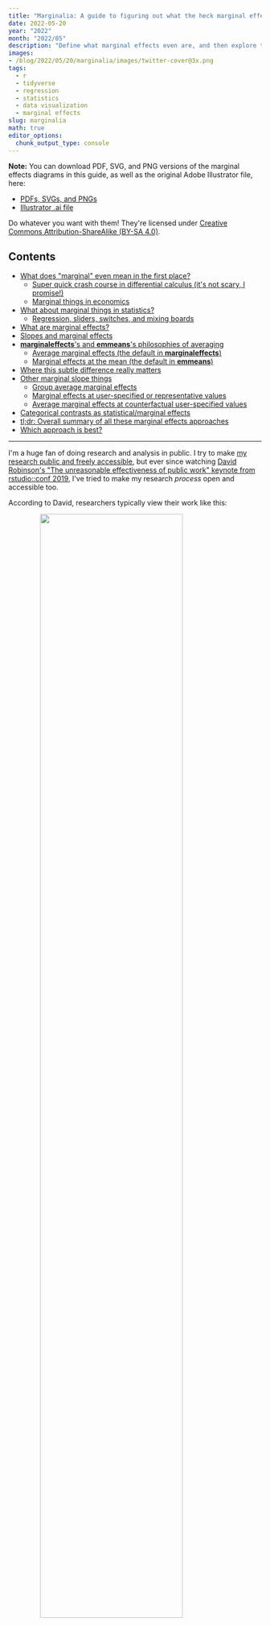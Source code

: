 ```yaml
---
title: "Marginalia: A guide to figuring out what the heck marginal effects, marginal slopes, average marginal effects, marginal effects at the mean, and all these other marginal things are"
date: 2022-05-20
year: "2022"
month: "2022/05"
description: "Define what marginal effects even are, and then explore the subtle differences between average marginal effects, marginal effects at the mean, and marginal effects at representative values with the marginaleffects and emmeans R packages"
images: 
- /blog/2022/05/20/marginalia/images/twitter-cover@3x.png
tags:
  - r
  - tidyverse
  - regression
  - statistics
  - data visualization
  - marginal effects
slug: marginalia
math: true
editor_options:
  chunk_output_type: console
---
```

<script src="{{< blogdown/postref >}}index_files/kePrint/kePrint.js"></script>
<link href="{{< blogdown/postref >}}index_files/lightable/lightable.css" rel="stylesheet" />



<style type="text/css">
.smaller {
  font-size: 85%;
}

.pure-table td {
    vertical-align: top;
}
</style>

<div class="alert alert-info">
<strong>Note:</strong> You can download PDF, SVG, and PNG versions of the marginal effects diagrams in this guide, as well as the original Adobe Illustrator file, here:

- [PDFs, SVGs, and PNGs](http://files.andrewheiss.com/marginal-effects-diagrams/marginal-effects-output.zip)
- [Illustrator .ai file](http://files.andrewheiss.com/marginal-effects-diagrams/marginal-effects.ai)

Do whatever you want with them! They're licensed under [Creative Commons Attribution-ShareAlike (BY-SA 4.0)](http://creativecommons.org/licenses/by-sa/4.0/).
</div>


## Contents <!-- omit in toc -->

- [What does "marginal" even mean in the first place?](#what-does-%22marginal%22-even-mean-in-the-first-place)
    - [Super quick crash course in differential calculus (it's not scary, I promise!)](#super-quick-crash-course-in-differential-calculus-its-not-scary-i-promise)
    - [Marginal things in economics](#marginal-things-in-economics)
- [What about marginal things in statistics?](#what-about-marginal-things-in-statistics)
    - [Regression, sliders, switches, and mixing boards](#regression-sliders-switches-and-mixing-boards)
- [What are marginal effects?](#what-are-marginal-effects)
- [Slopes and marginal effects](#slopes-and-marginal-effects)
- [**marginaleffects**'s and **emmeans**'s philosophies of averaging](#marginaleffectss-and-emmeanss-philosophies-of-averaging)
    - [Average marginal effects (the default in **marginaleffects**)](#average-marginal-effects-the-default-in-marginaleffects)
    - [Marginal effects at the mean (the default in **emmeans**)](#marginal-effects-at-the-mean-the-default-in-emmeans)
- [Where this subtle difference really matters](#where-this-subtle-difference-really-matters)
- [Other marginal slope things](#other-marginal-slope-things)
    - [Group average marginal effects](#group-average-marginal-effects)
    - [Marginal effects at user-specified or representative values](#marginal-effects-at-user-specified-or-representative-values)
    - [Average marginal effects at counterfactual user-specified values](#average-marginal-effects-at-counterfactual-user-specified-values)
- [Categorical contrasts as statistical/marginal effects](#categorical-contrasts-as-statisticalmarginal-effects)
- [tl;dr: Overall summary of all these marginal effects approaches](#tldr-overall-summary-of-all-these-marginal-effects-approaches)
- [Which approach is best?](#which-approach-is-best)

---

I'm a huge fan of doing research and analysis in public. I try to make [my research public and freely accessible](https://www.andrewheiss.com/research/), but ever since watching [David Robinson's "The unreasonable effectiveness of public work" keynote from rstudio::conf 2019](https://www.rstudio.com/resources/rstudioconf-2019/the-unreasonable-effectiveness-of-public-work/), I've tried to make my research *process* open and accessible too.

According to David, researchers typically view their work like this:

<img src="images/normal-work.png" width="75%" style="display: block; margin: auto;" />

People work towards a final published product, which is the most valuable output of the whole process. The intermediate steps like the code, data, preliminary results, and so on, are less valuable and often hidden from the public. People only see the final published thing.

David argues that we should instead see our work like this:

<img src="images/public-work.png" width="75%" style="display: block; margin: auto;" />

In this paradigm, anything on your computer and only accessible by you isn't that valuable. Anything you make accessible to the public online—including all the intermediate stuff like code, data, and preliminary results, in addition to the final product—is incredibly valuable. The world can benefit from neat code tricks you stumble on while making graphs; the world can benefit from new data sources you find or your way of processing data; the world can benefit from a toy example of a new method you read about in some paper, even if the actual code you write to play around with the method never makes it into any published paper. It's all useful to the broader community of researchers. 

Public work also builds community norms—if more people share their behind-the-scenes work, it encourages others to do the same and engage with it and improve it (see [this super detailed and helpful comment](https://github.com/andrewheiss/ath-hugo/commit/70197c7389c87b46db6cd61fc1ef8ce7b5c94616#commitcomment-73816081) with corrections to my previous post, for example!).

Public work is also valuable for another more selfish reason. Building an online presence with a wide readership is hard, and my little blog post contributions aren't famous or anything—they're just sitting out here in a tiny corner of the internet. But these guides have been indispensable for me. They've allowed me to work through and understand tricky statistical and programming concepts, *and then* have allowed me to come back to them months later and remember how they work. This whole blog is primarily a resource for future me.

So here's yet another blog post that is hopefully potentially useful for the general public, but that is definitely useful for future me.

In a few of my ongoing research projects, I'm working with non-linear regression models, and I've been struggling to interpret their results. In my past few posts (like [this one on hurdle models](https://www.andrewheiss.com/blog/2022/05/09/hurdle-lognormal-gaussian-brms/), or [this one on multilevel panel data](https://www.andrewheiss.com/blog/2021/12/01/multilevel-models-panel-data-guide/), or [this one on beta and zero-inflated models](https://www.andrewheiss.com/blog/2021/11/08/beta-regression-guide/)), I've explored a bunch of different ways to work with and interpret these more complex models and calculate their marginal effects. I even wrote [a guide to calculating average marginal effects for multilevel models](https://www.andrewheiss.com/blog/2021/11/10/ame-bayes-re-guide/). TURNS OUT™, though, that I've actually been a bit wrong about my terminology for all the marginal effects I've talked about in those posts.

Part of the reason for this wrongness is because there are so many quasi-synonyms for the idea of "marginal effects" and people seem to be pretty [loosey goosey](https://www.youtube.com/watch?v=iNukPHje4Fs) about what exactly they're referring to. There are statistical effects, marginal effects, marginal means, marginal slopes, conditional effects, conditional marginal effects, marginal effects at the mean, and many other similarly-named ideas. There are also regression coefficients and estimates, which have marginal effects vibes, but may or may not actually be marginal effects depending on the complexity of the model.

The question of what the heck "marginal effects" are has plagued me for a while. In October 2021 [I publicly announced](https://twitter.com/andrewheiss/status/1448719033306648586) that I would finally buckle down and figure out their definitions and nuances:

<img src="images/original-tweet.png" width="75%" style="display: block; margin: auto;" />

And then I didn't.

So here I am, 7 months later, publicly figuring out the differences between regression coefficients, regression predictions, [**marginaleffects**](https://vincentarelbundock.github.io/marginaleffects/), [**emmeans**](https://cran.r-project.org/web/packages/emmeans/index.html), marginal slopes, average marginal effects, marginal effects at the mean, and all these other "marginal" things that researchers and data scientists use.

This guide is highly didactic and slowly builds up the concept of marginal effects as slopes and partial derivatives. [The tl;dr section at the end](#tldr-overall-summary-of-all-these-marginal-effects-approaches) has a useful summary of everything here, with a table showing all the different approaches to marginal effects with corresponding **marginaleffects** and **emmeans** code, as well as some diagrams outlining the two packages' different approaches to averaging. Hopefully it's useful—it is for me!

Let's get started by looking at some lines and slopes (after loading a bunch of packages and creating some useful little functions).


```r
# Load packages
# ---------------
library(tidyverse)        # dplyr, ggplot2, and friends
library(broom)            # Convert models to data frames
library(marginaleffects)  # Marginal effects stuff
library(emmeans)          # Marginal effects stuff

# Visualization-related packages
library(ggtext)           # Add markdown/HTML support to text in plots
library(glue)             # Python-esque string interpolation
library(scales)           # Functions to format numbers nicely
library(gganimate)        # Make animated plots
library(patchwork)        # Combine ggplots
library(ggrepel)          # Make labels that don't overlap
library(MetBrewer)        # Artsy color palettes

# Data-related packages
library(palmerpenguins)   # Penguin data
library(WDI)              # Get data from the World Bank's API
library(countrycode)      # Map country codes to different systems
library(vdemdata)         # Use data from the Varieties of Democracy (V-Dem) project
# Install vdemdata from GitHub, not CRAN
# devtools::install_github("vdeminstitute/vdemdata")


# Helpful functions
# -------------------
# Format numbers in pretty ways
nice_number <- label_number(style_negative = "minus", accuracy = 0.01)
nice_p <- label_pvalue(prefix = c("p < ", "p = ", "p > "))

# Point-slope formula: (y - y1) = m(x - x1)
find_intercept <- function(x1, y1, slope) {
  intercept <- slope * (-x1) + y1
  return(intercept)
}

# Visualization settings
# ------------------------

# Custom ggplot theme to make pretty plots
# Get IBM Plex Sans Condensed at https://fonts.google.com/specimen/IBM+Plex+Sans+Condensed
theme_mfx <- function() {
  theme_minimal(base_family = "IBM Plex Sans Condensed") +
    theme(panel.grid.minor = element_blank(),
          plot.background = element_rect(fill = "white", color = NA),
          plot.title = element_text(face = "bold"),
          axis.title = element_text(face = "bold"),
          strip.text = element_text(face = "bold"),
          strip.background = element_rect(fill = "grey80", color = NA),
          legend.title = element_text(face = "bold"))
}

# Make labels use IBM Plex Sans by default
update_geom_defaults("label", 
                     list(family = "IBM Plex Sans Condensed"))
update_geom_defaults(ggtext::GeomRichText, 
                     list(family = "IBM Plex Sans Condensed"))
update_geom_defaults("label_repel", 
                     list(family = "IBM Plex Sans Condensed"))

# Use the Johnson color palette
clrs <- met.brewer("Johnson")
```


## What does "marginal" even mean in the first place?

Put as simply as possible, in the world of statistics, "marginal" means "additional," or what happens to outcome variable `\(y\)` when explanatory variable `\(x\)` changes a little.

To find out precisely how much things change, we need to use calculus. 

Oh no.

### Super quick crash course in differential calculus (it's not scary, I promise!)

I haven't taken a formal calculus class since my senior year of high school in 2002. I enjoyed it a ton and got the highest score on the [AP Calculus BC test](https://apstudents.collegeboard.org/courses/ap-calculus-bc), which gave me enough college credits to not need it as an undergraduate, given that I majored in Middle East Studies, Arabic, and Italian. I figured I'd never need to think about calculus every again. lol. 

In my first PhD-level stats class in 2012, the professor cancelled class for the first month and assigned us all to go relearn calculus with Khan Academy, since I wasn't alone in my unlearning of calculus. Even after that crash course refresher, I don't really ever use it in my own research. When I do, I only use it to think about derivatives and slopes, since those are central to statistics.

Calculus can be boiled down to two forms: (1) **differential calculus** is all about finding rates of changes by calculating derivatives, or slopes, while (2) **integral calculus** is all about finding total amounts, or areas, by adding infinitesimally small things together. According to [the fundamental theorem of calculus](https://en.wikipedia.org/wiki/Fundamental_theorem_of_calculus), these two types are actually the inverse of each other—you can find the total area under a curve based on its slope, for instance. Super neat stuff. If you want a cool accessible refresher / history of all this, check out Steven Strogatz's [*Infinite Powers: How Calculus Reveals the Secrets of the Universe*](https://www.amazon.com/Infinite-Powers-Calculus-Reveals-Universe/dp/1328879984)—it's great.

In the world of statistics and marginal effects all we care about are slopes, which are solely a differential calculus idea.

Let's pretend we have a line that shows the relationship between `\(x\)` and `\(y\)` that's defined with an equation using the form `\(y = mx + b\)`, where `\(m\)` is the slope and `\(b\)` is the y-intercept. We can plot it with ggplot using the helpful `geom_function()` function:

$$
y = 2x - 1
$$


```r
# y = 2x - 1
a_line <- function(x) (2 * x) - 1

ggplot() +
  geom_vline(xintercept = 0, size = 0.5, color = "grey50") +
  geom_hline(yintercept = 0, size = 0.5, color = "grey50") +
  geom_function(fun = a_line, size = 1, color = clrs[2]) +
  scale_x_continuous(breaks = -2:5, limits = c(-1, 3)) +
  scale_y_continuous(breaks = -3:9) +
  annotate(geom = "segment", x = 1, y = 1.3, xend = 1, yend = 3, color = clrs[4], size = 0.5) +
  annotate(geom = "segment", x = 1, y = 3, xend = 1.8, yend = 3, color = clrs[4], size = 0.5) +
  annotate(geom = "richtext", x = 1.4, y = 3.1, label = "Slope: **2**", vjust = 0) +
  labs(x = "x", y = "y") +
  coord_equal() +
  theme_mfx()
```

<img src="{{< blogdown/postref >}}index_files/figure-html/plot-line-1.png" width="75%" style="display: block; margin: auto;" />

The line crosses the y-axis at -1, and its slope, or its `\(\frac{\text{rise}}{\text{run}}\)` is 2, or `\(\frac{2}{1}\)`, meaning that we go up two units and to the right one unit.

Importantly, the slope shows the relationship between `\(x\)` and `\(y\)`. If `\(x\)` increases by 1 unit, `\(y\)` increases by 2: when `\(x\)` is 1, `\(y\)` is 1; when `\(x\)` is 2, `\(y\)` is 3, and so on. We can call this the *marginal effect*, or the change in `\(y\)` that results from one additional `\(x\)`.

We can think about this slope using calculus language too. In differential calculus, slopes are called *derivatives* and they represent the change in `\(y\)` that results from changes in `\(x\)`, or `\(\frac{dy}{dx}\)`. The `\(d\)` here refers to an infinitesimal change in the values of `\(x\)` and `\(y\)`, rather than a one-unit change like we think of when looking at the slope as `\(\frac{\text{rise}}{\text{run}}\)`. Even more technically, the `\(d\)` indicates that we're working with the total derivative, since there's only one variable ($x$) to consider. If we had more variables (like `\(y = 2x + 3z -1\)`), we would need to find the partial derivative for `\(x\)`, holding `\(z\)` constant, and we'd write the derivative with a `\(\partial\)` symbol instead: `\(\frac{\partial y}{\partial x}\)`. More on that in a bit.

By plotting this line, we can figure out `\(\frac{dy}{dx}\)` visually—the slope is 2. But we can figure it out mathematically too. Differential calculus is full of [fancy tricks and rules of thumb](https://en.wikipedia.org/wiki/Differentiation_rules) for figuring out derivatives, like the [power rule](https://en.wikipedia.org/wiki/Power_rule), the [chain rule](https://en.wikipedia.org/wiki/Chain_rule), and so on. The easiest one for me to remember is the power rule, which says you can find the slope of a variable like `\(x\)` by decreasing its exponent by 1 and multiplying that exponent by the variable's coefficient. All constants (terms without `\(x\)`) disappear.

$$
`\begin{aligned}
y &= 2x - 1 \\
&= 2x^1 - 1 \\
&= (1 \times 2) x^0 \\
\frac{dy}{dx} &=  2
\end{aligned}`
$$

(My secret is that I only know the power rule and so I avoid calculus at all costs and either [use R](https://www.andrewheiss.com/blog/2018/02/15/derivatives-r-fun/) or use Wolfram Alpha—go to [Wolfram Alpha](https://www.wolframalpha.com), type in `derivative y = 2x - 1` and you'll [see some magic](https://www.wolframalpha.com/input?i=derivative+y+%3D+2x+-+1).)

We thus know that the derivative of `\(y = 2x - 1\)` is `\(\frac{dy}{dx} = 2\)`. At every point on this line, the slope is 2—it never changes.


```r
slope_annotations <- tibble(x = c(-0.25, 1.2, 2.4)) |> 
  mutate(y = a_line(x)) |> 
  mutate(nice_y = y + 1) |> 
  mutate(nice_label = glue("x: {x}; y: {y}<br>",
                           "Slope (dy/dx): **{2}**"))

ggplot() +
  geom_vline(xintercept = 0, size = 0.5, color = "grey50") +
  geom_hline(yintercept = 0, size = 0.5, color = "grey50") +
  geom_function(fun = a_line, size = 1, color = clrs[2]) +
  geom_point(data = slope_annotations, aes(x = x, y = y)) +
  geom_richtext(data = slope_annotations, 
                aes(x = x, y = y, label = nice_label),
                nudge_y = 0.5) +
  scale_x_continuous(breaks = -2:5, limits = c(-1, 3)) +
  scale_y_continuous(breaks = -3:9) +
  labs(x = "x", y = "y") +
  coord_equal() +
  theme_mfx()
```

<img src="{{< blogdown/postref >}}index_files/figure-html/plot-line-slope-labels-1.png" width="75%" style="display: block; margin: auto;" />

The power rule seems super basic for equations with non-exponentiated `\(x\)`s, but it's really helpful with more complex equations, like this parabola `\(y = -0.5x^2 + 5x + 5\)`:


```r
# y = -0.5x^2 + 5x + 5
a_parabola <- function(x) (-0.5 * x^2) + (5 * x) + 5

ggplot() +
  geom_vline(xintercept = 0, size = 0.5, color = "grey50") +
  geom_hline(yintercept = 0, size = 0.5, color = "grey50") +
  geom_function(fun = a_parabola, size = 1, color = clrs[2]) +
  xlim(-5, 15) +
  labs(x = "x", y = "y") +
  coord_cartesian(ylim = c(-5, 20)) +
  theme_mfx()
```

<img src="{{< blogdown/postref >}}index_files/figure-html/plot-parabola-1.png" width="75%" style="display: block; margin: auto;" />

What's interesting here is that there's no longer a single slope for the whole function. The steepness of the slope across a range of `\(x\)`s depends on whatever `\(x\)` currently is. The curve is steeper at really low and really high values of `\(x\)` and it is shallower around 5 (and it is completely flat when `\(x\)` is 5).

If we apply the power rule to the parabola formula we can find the exact slope:

$$
`\begin{aligned}
y &= -0.5x^2 + 5x^1 + 5 \\
&= (2 \times -0.5) x + (1 \times 5) x^0 \\
\frac{dy}{dx} &= -x + 5
\end{aligned}`
$$

When `\(x\)` is 0, the slope is 5 ($-0 + 5$); when `\(x\)` is 8, the slope is −3 ($-8 + 5$), and so on. We can visualize this if we draw some lines tangent to some different points on the equation. The slope of each of these tangent lines represents the instantaneous slope of the parabola at each `\(x\)` value.


```r
# dy/dx = -x + 5
parabola_slope <- function(x) (-x) + 5

slope_annotations <- tibble(
  x = c(0, 3, 8)
) |> 
  mutate(y = a_parabola(x),
         slope = parabola_slope(x),
         intercept = find_intercept(x, y, slope),
         nice_slope = glue("Slope (dy/dx)<br><span style='font-size:12pt;color:{clrs[4]}'>**{slope}**</span>"))

ggplot() +
  geom_vline(xintercept = 0, size = 0.5, color = "grey50") +
  geom_hline(yintercept = 0, size = 0.5, color = "grey50") +
  geom_function(fun = a_parabola, size = 1, color = clrs[2]) +
  geom_abline(data = slope_annotations,
              aes(slope = slope, intercept = intercept),
              size = 0.5, color = clrs[4], linetype = "21") +
  geom_point(data = slope_annotations, aes(x = x, y = y),
             size = 3, color = clrs[4]) +
  geom_richtext(data = slope_annotations, aes(x = x, y = y, label = nice_slope),
                nudge_y = 2) +
  xlim(-5, 15) +
  labs(x = "x", y = "y") +
  coord_cartesian(ylim = c(-5, 20)) +
  theme_mfx()
```

<img src="{{< blogdown/postref >}}index_files/figure-html/plot-parabola-labels-1.png" width="75%" style="display: block; margin: auto;" />

And here's an animation of what the slope looks like across a whole range of `\(x\)`s. Neat!



<video controls width="75%" style="display: block; margin: auto;">
  <source src="video/parabola_slope.mp4" type="video/mp4">
</video>

*(For the sake of space, I didn't include the code for this here, but you can see how I made this animation with [gganimate](https://gganimate.com/) at [the R Markdown file for this post at GitHub](https://github.com/andrewheiss/ath-hugo/blob/main/content/blog/2022-05-20_marginalia/index.Rmarkdown#L317).)*

### Marginal things in economics

In the calculus world, the term "marginal" isn't used all that often. Instead they talk about derivatives. But in the end, all these marginal/derivative things are just slopes.

Before looking at how this applies to the world of statistics, let's look at a quick example from economics, since economists also use the word "marginal" to refer to slopes. My first exposure to the word "marginal" meaning "changes in things" wasn't actually in the world of statistics, but in economics. I took my first microeconomics class as a first-year MPA student in 2010 (and hated it; ironically [I teach it now](https://econs21.classes.andrewheiss.com/) 🤷).

One common question in microeconomics relates to how people maximize their happiness, or utility, under budget constraints ([see here for an R-based example](https://www.andrewheiss.com/blog/2019/02/16/algebra-calculus-r-yacas/)). Economists imagine that people have utility functions in their heads that take inputs and convert them to utility (or happiness points). For instance, let's pretend that the happiness/utility ($u$) you get from the number of cookies you eat ($x$) is defined like this:

$$
u = -0.5x^2 + 5x
$$

Here's what that looks like:


```r
# u = -0.5x^2 + 5x
u_cookies <- function(x) (-0.5 * x^2) + (5 * x)

ggplot() +
  geom_vline(xintercept = 0, size = 0.5, color = "grey50") +
  geom_hline(yintercept = 0, size = 0.5, color = "grey50") +
  geom_function(fun = u_cookies, size = 1, color = clrs[2]) +
  scale_x_continuous(breaks = seq(0, 12, 2), limits = c(0, 12)) +
  labs(x = "Cookies", y = "Utility (happiness points)") +
  theme_mfx()
```

<img src="{{< blogdown/postref >}}index_files/figure-html/plot-cookies-utility-1.png" width="75%" style="display: block; margin: auto;" />

This parabola represents your *total* utility from cookies. Eat 1 cookie, get 4.5 happiness points; eat 3 cookies, get 10.5 points; eat 6, get 12 points; and so on.

The *marginal* utility, on the other hand, tells how how much more happiness you'd get from eating one more cookie. If you're currently eating 1, how many more happiness points would you get by moving to 2? If if you're eating 7, what would happen to your happiness if you moved to 8? We can figure this out by looking at the slope of the parabola, which will show us the instantaneous rate of change, or marginal utility, for any number of cookies.

Power rule time! <small>(or type [`derivative -0.5x^2 + 5x`](https://www.wolframalpha.com/input?i=derivative+-0.5x%5E2+%2B+5x) at Wolfram Alpha)</small>

$$
`\begin{aligned}
u &= -0.5x^2 + 5x \\
&= (2 \times -0.5) x^1 + 5x^0 \\
\frac{du}{dx} &= -x + 5 
\end{aligned}`
$$

Let's plot this really quick too:


```r
# du/dx = -x + 5
mu_cookies <- function(x) -x + 5

ggplot() +
  geom_vline(xintercept = 0, size = 0.5, color = "grey50") +
  geom_hline(yintercept = 0, size = 0.5, color = "grey50") +
  geom_vline(xintercept = 5, size = 0.5, 
             linetype = "21", color = clrs[3]) +
  geom_function(fun = mu_cookies, size = 1, color = clrs[5]) +
  scale_x_continuous(breaks = seq(0, 12, 2), limits = c(0, 12)) +
  labs(x = "Cookies", y = "Marginal utility (additional happiness points)") +
  theme_mfx()
```

<img src="{{< blogdown/postref >}}index_files/figure-html/plot-cookies-marginal-utility-1.png" width="75%" style="display: block; margin: auto;" />

If you're currently eating 1 cookie and you grab another one, you'll gain 4 *extra* or *marginal* happiness points. If you're eating 6 and you grab another one, you'll actually *lose* some happiness—the marginal utility at 6 is -1. If you're an economist who wants to maximize your happiness, you should eat the number of cookies where the extra happiness you'd get is 0, or where marginal utility is 0:

$$
`\begin{aligned}
\frac{du}{dx} &= -x + 5 \\
0 &= -x + 5 \\
x &= 5
\end{aligned}`
$$

Eat 5 cookies, maximize your happiness. Eat any more and you'll start getting disutility (like a stomachache). This is apparent in the marginal utility plot too. All the values of marginal utility to the left of 5 are positive; all the values to the right of 5 are negative. Economists call this *decreasing marginal utility*.

This relationship between total utility and marginal utility is even more apparent if we look at both simultaneously (for fun I included the second derivative ($\frac{d^2u}{dx^2}$), or the slope of the first derivative, in the marginal utility panel):



<video controls width="75%" style="display: block; margin: auto;">
  <source src="video/cookie_mfx.mp4" type="video/mp4">
</video>

*(Again, I omitted the code for this here, but [you can see it at GitHub](https://github.com/andrewheiss/ath-hugo/blob/main/content/blog/2022-05-20_marginalia/index.Rmarkdown#L397).)*


## What about marginal things in statistics?

Marginal utility, marginal revenue, marginal costs, and all those other marginal things are great for economists, but how does this "marginal" concept relate to statistics? Is it the same?

Yep! Basically!

At its core, regression modeling in statistics is all about fancy ways of finding averages and fancy ways of drawing lines. Even if you're doing non-regression things like t-tests, [those are technically still just regression behind the scenes](https://lindeloev.github.io/tests-as-linear/). 

Statistics is all about lines, and lines have slopes, or derivatives. These slopes represent the marginal changes in an outcome. As you move an independent/explanatory variable `\(x\)`, what happens to the dependent/outcome variable `\(y\)`?

### Regression, sliders, switches, and mixing boards

Before getting into the mechanics of statistical marginal effects, it's helpful to review what exactly regression coefficients are doing in statistical models, especially when dealing with both continuous and categorical explanatory variables. 

When I teach statistics to my students, my favorite analogy for regression is to think of sliders and switches. Sliders represent continuous variables: as you move them up and down, something gradual happens to the resulting light. Switches represent categorical variables: as you turn them on and off, there are larger overall changes to the resulting light.

<img src="images/slider-switch-annotated-80.jpg" width="85%" style="display: block; margin: auto;" />

Let's look at some super tiny quick models to illustrate this, using data from [**palmerpenguins**](https://allisonhorst.github.io/palmerpenguins/):


```r
penguins <- penguins |> drop_na()

model_slider <- lm(body_mass_g ~ flipper_length_mm, data = penguins)
tidy(model_slider)
## # A tibble: 2 × 5
##   term              estimate std.error statistic   p.value
##   <chr>                <dbl>     <dbl>     <dbl>     <dbl>
## 1 (Intercept)        -5872.     310.       -18.9 1.18e- 54
## 2 flipper_length_mm     50.2      1.54      32.6 3.13e-105

model_switch <- lm(body_mass_g ~ species, data = penguins)
tidy(model_switch)
## # A tibble: 3 × 5
##   term             estimate std.error statistic   p.value
##   <chr>               <dbl>     <dbl>     <dbl>     <dbl>
## 1 (Intercept)        3706.       38.1    97.2   6.88e-245
## 2 speciesChinstrap     26.9      67.7     0.398 6.91e-  1
## 3 speciesGentoo      1386.       56.9    24.4   1.01e- 75
```

Disregard the intercept for now and just look at the coefficients for `flipper_length_mm` and `species*`. Flipper length is a continuous variable, so it's a slider—as flipper length increases by 1 mm, penguin body mass increases by 50 grams. Slide it up more and you'll see a bigger increase: if flipper length increases by 10 mm, body mass should increase by 500 grams. Slide it down for fun too! If flipper length decreases by 1 mm, body mass decreases by 50 grams. Imagine it like a sliding light switch.

Species, on the other hand, is a switch. There are three possible values here: Adelie, Chinstrap, and Gentoo. The base case in the results here is Adelie since it comes fist alphabetically. The coefficients for `speciesChinstrap` and `speciesGentoo` aren't sliders—you can't talk about one-unit increases in Gentoo-ness or Chinstrap-ness. Instead, the values show what happens in relation to the average weight of Adelie penguins if you flip the Chinstrap or Gentoo switch. Chinstrap penguins are 29 grams heavier than Adelie penguins on average, while the chonky Gentoo penguins are 1.4 kg heavier than Adellie penguins. With these categorical coefficients, we're flipping a switch on and off: Adelie vs. Chinstrap and Adelie vs. Gentoo.

This slider and switch analogy holds when thinking about multiple regression too, though we need to think of lots of sliders and switches, like in an audio mixer board:

<img src="images/mixer-board-annotated-80.jpg" width="85%" style="display: block; margin: auto;" />

With a mixer board, we can move many different sliders up and down and use different combinations of switches, all of which ultimately influence the audio output. 

Let's make a more complex mixer-board-esque regression model with multiple continuous (slider) and categorical (switch) explanatory variables:


```r
model_mixer <- lm(body_mass_g ~ flipper_length_mm + bill_depth_mm + species + sex,
                  data = penguins)
tidy(model_mixer)
## # A tibble: 6 × 5
##   term              estimate std.error statistic  p.value
##   <chr>                <dbl>     <dbl>     <dbl>    <dbl>
## 1 (Intercept)        -1212.     568.       -2.13 3.36e- 2
## 2 flipper_length_mm     17.5      2.87      6.12 2.66e- 9
## 3 bill_depth_mm         74.4     19.7       3.77 1.91e- 4
## 4 speciesChinstrap     -78.9     45.5      -1.73 8.38e- 2
## 5 speciesGentoo       1154.     119.        9.73 8.02e-20
## 6 sexmale              435.      44.8       9.72 8.79e-20
```

Interpreting these coefficients is a little different now, since we're working with multiple moving parts. In regular stats class, you've probably learned to say something like "Holding all other variables constant, a 1 mm increase in flipper length is associated with a 17.5 gram increase in body mass, on average" (slider) or "Holding all other variables constant, Chinstrap penguins are 79 grams lighter than Adelie penguins, on average" (switch). 

This idea of "holding everything constant" though can be tricky to wrap your head around. Imagining this model like a mixer board can help, though. Pretend that you set the bill depth slider to some value (0, the average, whatever), you flip the Chinstrap and Gentoo switches off, you flip the male switch off, and then you slide only the flipper length switch up and down. You'd be looking at the marginal effect of flipper length for female Adelie penguins with an average (or 0 or whatever) length of bill depth. Stop moving the flipper length slider and start moving the bill depth slider and you'll see the marginal effect of bill depth for female Adelie penguins. Flip on the male switch and you'll see the marginal effect of bill depth for male Adelie penguins. Flip on the Gentoo switch and you'll see the marginal effect of bill depth for male Gentoo penguins. And so on.

In calculus, if you have a model like `model_slider` with just one continuous variable, the slope or derivative of that variable is the *total* derivative, or `\(\frac{dy}{dx}\)`. If you have a model like `model_mixer` with lots of other variables, the slope or derivative of any of the individual explanatory variables is the *partial* derivative, or `\(\frac{\partial y}{\partial x}\)`, where all other variables are held constant.


## What are marginal effects?

Oops. When talking about these penguin regression results up there ↑ I used the term "marginal effect," but we haven't officially defined it in the statistics world yet. It's tricky to do that, though, because there are so many synonyms and near synonyms for the idea of a statistical effect, like marginal effect, marginal mean, marginal slope, conditional effect, conditional marginal effect, and so on.

Formally defined, a marginal effect is a partial derivative from a regression equation. It's the instantaneous slope of one of the explanatory variables in a model, with all the other variables held constant. If we continue with the mixing board analogy, it represents what would happen to the resulting audio levels if we set all sliders and switches to some stationary level and we moved just one slider up a tiny amount.

However, in practice, people use the term "marginal effect" to mean a lot more than just a partial derivative. For instance, in a randomized controlled trial, the difference in group means between the treatment and control groups is often called a marginal effect (and sometimes called a conditional effect, or even a conditional marginal effect). The term is also often used to talk about other group differences, like differences in penguin weights across species.

In my mind, all these quasi-synonymous terms represent the same idea of a *statistical effect*, or what would happen to an outcome `\(y\)` if one of the explanatory variables `\(x\)` (be it continuous, categorical, or whatever) were different. The more precise terms like marginal effect, conditional effect, marginal mean, and so on, are variations on this theme. This is similar to how a square is a rectangle, but a rectangle is not a square—they're all super similar, but with minor subtle differences depending on the type of `\(x\)` we're working with:

- **Marginal effect**: the statistical effect for continuous explanatory variables; the partial derivative of a variable in a regression model; the effect of a single slider
- **Conditional effect** or **group contrast**: the statistical effect for categorical explanatory variables; the difference in means when a condition is on vs. when it is off; the effect of a single switch


## Slopes and marginal effects

Let's look at true marginal effects, or the partial derivatives of continuous variables in a model (or sliders, in our slider/switch analogy). For the rest of this post, we'll move away from penguins and instead look at some cross-national data about the relationship between public sector corruption, the legal requirement to disclose donations to political campaigns, and respect for human rights, since that's all more related to what I do in my own research (I know nothing about penguins). We'll explore two different political science/policy questions:

1. What is the relationship between a country's respect for civil liberties and its level of public sector corruption? Do countries that respect individual human rights tend to have less corruption too?
2. Does a country's level of public sector corruption influence whether it has laws that require campaign finance disclosure? How does corruption influence a country's choice to be electorally transparent?

We'll use data from the [World Bank](https://data.worldbank.org/) and from the [Varieties of Democracy project](https://www.v-dem.net/) and just look at one year of data (2020) so we don't have to worry about panel data. There's [a great R package for accessing V-Dem data](https://github.com/vdeminstitute/vdemdata) without needing to download it manually from their website, but it's not on CRAN—it has to be installed from GitHub.

V-Dem and the World Bank have hundreds of different variables, but we only need a few, and we'll make a few adjustments to the ones we do need. Here's what we'll do:

- **Main continuous outcome** and **continuous explanatory variable**: Public sector corruption index (`v2x_pubcorr` in V-Dem). This is a 0–1 scale that measures…

  > To what extent do public sector employees grant favors in exchange for bribes, kickbacks, or other material inducements, and how often do they steal, embezzle, or misappropriate public funds or other state resources for personal or family use?
  
  Higher values represent *worse* corruption.

- **Main binary outcome**: Disclosure of campaign donations (`v2eldonate_ord` in V-Dem). This is an ordinal variable with these possible values:

  > - 0: No. There are no disclosure requirements.
  > - 1: Not really. There are some, possibly partial, disclosure requirements in place but they are not observed or enforced most of the time.
  > - 2: Ambiguous. There are disclosure requirements in place, but it is unclear to what extent they are observed or enforced.
  > - 3: Mostly. The disclosure requirements may not be fully comprehensive (some donations not covered), but most existing arrangements are observed and enforced.
  > - 4: Yes. There are comprehensive requirements and they are observed and enforced almost all the time.
  
  For the sake of simplicity, we'll collapse this into a binary variable. Countries have disclosure laws if they score a 3 or a 4; they don't if they score a 0, 1, or 2.

- **Other continuous explanatory variables**: 

  - Electoral democracy index, or polyarchy (`v2x_polyarchy` in V-Dem): a continuous variable measured from 0–1 with higher values representing greater achievement of democratic ideals
  - Civil liberties index (`v2x_civlib` in V-Dem): a continuous variable measured from 0–1 with higher values representing better respect for human rights and civil liberties
  - Log GDP per capita ([`NY.GDP.PCAP.KD`](https://data.worldbank.org/indicator/NY.GDP.PCAP.KD) at the World Bank): GDP per capita in constant 2015 USD

- **Region**: V-Dem provides multiple regional variables with varying specificity (19 different regions, 10 different regions, and 6 different regions). We'll use the 6-region version (`e_regionpol_6C`) for simplicity here:

  > - 1: Eastern Europe and Central Asia (including Mongolia)
  > - 2: Latin America and the Caribbean
  > - 3: The Middle East and North Africa (including Israel and Turkey, excluding Cyprus)
  > - 4: Sub-Saharan Africa
  > - 5: Western Europe and North America (including Cyprus, Australia and New Zealand)
  > - 6: Asia and Pacific (excluding Australia and New Zealand)


```r
# Get data from the World Bank's API
wdi_raw <- WDI(country = "all", 
               indicator = c(population = "SP.POP.TOTL",
                             gdp_percapita = "NY.GDP.PCAP.KD"), 
               start = 2000, end = 2020, extra = TRUE)

# Clean up the World Bank data
wdi_2020 <- wdi_raw |> 
  filter(region != "Aggregates") |> 
  filter(year == 2020) |> 
  mutate(log_gdp_percapita = log(gdp_percapita)) |> 
  select(-region, -status, -year, -country, -lastupdated, -lending)

# Get data from V-Dem and clean it up
vdem_2020 <- vdem %>% 
  select(country_name, country_text_id, year, region = e_regionpol_6C,
         disclose_donations_ord = v2eldonate_ord, 
         public_sector_corruption = v2x_pubcorr,
         polyarchy = v2x_polyarchy, civil_liberties = v2x_civlib) %>% 
  filter(year == 2020) %>% 
  mutate(disclose_donations = disclose_donations_ord >= 3,
         disclose_donations = ifelse(is.na(disclose_donations), FALSE, disclose_donations)) %>% 
  # Scale these up so it's easier to talk about 1-unit changes
  mutate(across(c(public_sector_corruption, polyarchy, civil_liberties), ~ . * 100)) |> 
  mutate(region = factor(region, 
                         labels = c("Eastern Europe and Central Asia",
                                    "Latin America and the Caribbean",
                                    "Middle East and North Africa",
                                    "Sub-Saharan Africa",
                                    "Western Europe and North America",
                                    "Asia and Pacific")))

# Combine World Bank and V-Dem data into a single dataset
corruption <- vdem_2020 |> 
  left_join(wdi_2020, by = c("country_text_id" = "iso3c")) |> 
  drop_na(gdp_percapita)

glimpse(corruption)
## Rows: 168
## Columns: 17
## $ country_name             <chr> "Mexico", "Suriname", "Sweden", "Switzerland", "Ghana",…
## $ country_text_id          <chr> "MEX", "SUR", "SWE", "CHE", "GHA", "ZAF", "JPN", "MMR",…
## $ year                     <dbl> 2020, 2020, 2020, 2020, 2020, 2020, 2020, 2020, 2020, 2…
## $ region                   <fct> Latin America and the Caribbean, Latin America and the …
## $ disclose_donations_ord   <dbl> 3, 1, 2, 0, 2, 1, 3, 2, 3, 2, 2, 3, 3, 4, 3, 4, 2, 1, 1…
## $ public_sector_corruption <dbl> 48.8, 24.8, 1.3, 1.4, 65.2, 57.1, 3.7, 36.8, 70.6, 71.2…
## $ polyarchy                <dbl> 64.7, 76.1, 90.8, 89.4, 72.0, 70.3, 83.2, 43.6, 26.2, 4…
## $ civil_liberties          <dbl> 71.2, 87.7, 96.9, 94.8, 90.4, 82.2, 92.8, 56.9, 43.0, 8…
## $ disclose_donations       <lgl> TRUE, FALSE, FALSE, FALSE, FALSE, FALSE, TRUE, FALSE, T…
## $ iso2c                    <chr> "MX", "SR", "SE", "CH", "GH", "ZA", "JP", "MM", "RU", "…
## $ population               <dbl> 1.29e+08, 5.87e+05, 1.04e+07, 8.64e+06, 3.11e+07, 5.93e…
## $ gdp_percapita            <dbl> 8910, 7530, 51540, 85685, 2019, 5659, 34813, 1587, 9667…
## $ capital                  <chr> "Mexico City", "Paramaribo", "Stockholm", "Bern", "Accr…
## $ longitude                <chr> "-99.1276", "-55.1679", "18.0645", "7.44821", "-0.20795…
## $ latitude                 <chr> "19.427", "5.8232", "59.3327", "46.948", "5.57045", "-2…
## $ income                   <chr> "Upper middle income", "Upper middle income", "High inc…
## $ log_gdp_percapita        <dbl> 9.09, 8.93, 10.85, 11.36, 7.61, 8.64, 10.46, 7.37, 9.18…
```

Let's start off by looking at the effect of civil liberties on public sector corruption by using a really simple model with one explanatory variable:


```r
plot_corruption <- corruption |> 
  mutate(highlight = civil_liberties == min(civil_liberties) | 
           civil_liberties == max(civil_liberties))

ggplot(plot_corruption, aes(x = civil_liberties, y = public_sector_corruption)) +
  geom_point(aes(color = highlight)) +
  stat_smooth(method = "lm", formula = y ~ x, size = 1, color = clrs[1]) +
  geom_label_repel(data = filter(plot_corruption, highlight == TRUE), 
                   aes(label = country_name), seed = 1234) +
  scale_color_manual(values = c("grey30", clrs[3]), guide = "none") +
  labs(x = "Civil liberties index", y = "Public sector corruption index") +
  theme_mfx()
```

<img src="{{< blogdown/postref >}}index_files/figure-html/plot-civlib-corruption-1.png" width="75%" style="display: block; margin: auto;" />


```r
model_simple <- lm(public_sector_corruption ~ civil_liberties,
                   data = corruption)
tidy(model_simple)
## # A tibble: 2 × 5
##   term            estimate std.error statistic  p.value
##   <chr>              <dbl>     <dbl>     <dbl>    <dbl>
## 1 (Intercept)      102.       5.84        17.5 1.46e-39
## 2 civil_liberties   -0.810    0.0792     -10.2 2.41e-19
```



We have a nice fitted OLS line here with uncertainty around it. What's the marginal effect of civil liberties on public sector corruption? What kind of calculus and math do we need to do to find it? Not much, happily!

In general, we have a regression formula here that looks a lot like the `\(y = mx + b\)` stuff we were using before, only now the intercept `\(b\)` is `\(\beta_0\)` and the slope `\(m\)` is `\(\beta_1\)`. If we use the power rule to find the first derivative of this equation, we'll see that the slope of the entire line is `\(\beta_1\)`:

$$
`\begin{aligned}
\operatorname{E}[y \mid x] &= \beta_0 + \beta_1 x \\[4pt]
\frac{\partial \operatorname{E}[y \mid x]}{\partial x} &= \beta_1
\end{aligned}`
$$

If we add actual coefficients from the model into the formula we can see that the `\(\beta_1\)` coefficient for `civil_liberties` (−0.81) is indeed the marginal effect:

$$
`\begin{aligned}
\operatorname{E}[\text{Corruption} \mid \text{Civil liberties}] &= 102.29 + (−0.81 \times \text{Civil liberties}) \\[6pt]
\frac{\partial \operatorname{E}[\text{Corruption} \mid \text{Civil liberties}]}{\partial\ \text{Civil liberties}} &= −0.81
\end{aligned}`
$$

The `\(\beta_1\)` coefficient by itself is thus enough to tell us what the effect of moving civil liberties around is—it is *the* marginal effect of civil liberties on public sector corruption. Slide the civil liberties index up by 1 point and public sector corruption will be −0.81 points lower, on average.

Importantly, this is only the case because we're using simple linear regression without any curvy parts. If your model is completely linear without any polynomials or logs or interaction terms or doesn't use curvy regression families like logistic or beta regression, you can use individual coefficients as marginal effects.

Let's see what happens when we add curves. We'll add a polynomial term, including both `civil_liberties` and `civil_liberties^2` so that we can capture the parabolic shape of the relationship between civil liberties and corruption:


```r
ggplot(plot_corruption, aes(x = civil_liberties, y = public_sector_corruption)) +
  geom_point(aes(color = highlight)) +
  stat_smooth(method = "lm", formula = y ~ x + I(x^2), size = 1, color = clrs[2]) +
  geom_label_repel(data = filter(plot_corruption, highlight == TRUE), 
                   aes(label = country_name), seed = 1234) +
  scale_color_manual(values = c("grey30", clrs[3]), guide = "none") +
  labs(x = "Civil liberties index", y = "Public sector corruption index") +
  theme_mfx()
```

<img src="{{< blogdown/postref >}}index_files/figure-html/plot-civlib-corruption-sq-1.png" width="75%" style="display: block; margin: auto;" />

This is most likely not a great model fit in real life, but using the quadratic term here makes a neat curved line, so we'll go with it for the sake of the example. But don't, like, make any policy decisions based on this line.

When working with polynomials in regression, the coefficients appear and work a little differently:


```r
model_sq <- lm(public_sector_corruption ~ civil_liberties + I(civil_liberties^2),
               data = corruption)
tidy(model_sq)
## # A tibble: 3 × 5
##   term                 estimate std.error statistic      p.value
##   <chr>                   <dbl>     <dbl>     <dbl>        <dbl>
## 1 (Intercept)           35.5     12.4          2.87 0.00469     
## 2 civil_liberties        1.79     0.440        4.06 0.0000757   
## 3 I(civil_liberties^2)  -0.0212   0.00355     -5.98 0.0000000133
```



We now have two coefficients for civil liberties: `\(\beta_1\)` and `\(\beta_2\)`. Importantly, we cannot use just one of these to talk about the marginal effect of changing civil liberties. A one-point increase in the civil liberties index is *not* associated with a 1.79 increase or a −0.02 decrease in corruption. The slope of the fitted line now comprises multiple moving parts: (1) the coefficient for the non-squared term, (2) the coefficient for the squared term, and (3) some value of civil liberties, since the slope isn't the same across the whole line. The math shows us why and how. 

We have terms for both `\(x\)` and `\(x^2\)` in our model. To find the derivative, we can use the power rule to get rid of the `\(x\)` term ($\beta x^1 \rightarrow (1 \times \beta x^0) \rightarrow \beta$), but the `\(x\)` in the `\(x^2\)` term doesn't disappear ($\beta x^2 \rightarrow (2 \times \beta \times x^1) \rightarrow 2 \beta x$). The slope of the line thus depends on both the βs and the `\(x\)`:

$$
`\begin{aligned}
\operatorname{E}[y \mid x] &= \beta_0 + \beta_1 x + \beta_2 x^2 \\[4pt]
\frac{\partial \operatorname{E}[y \mid x]}{\partial x} &= \beta_1 + 2 \beta_2 x
\end{aligned}`
$$

Here's what that looks like with the results of our civil liberties and corruption model:

$$
`\begin{aligned}
\operatorname{E}[\text{Corruption} \mid \text{Civil liberties}] &= 35.46 + (1.79 \times \text{Civil liberties}) + (−0.02 \times \text{Civil liberties}^2) \\[6pt]
\frac{\partial \operatorname{E}[\text{Corruption} \mid \text{Civil liberties}]}{\partial\ \text{Civil liberties}} &= 1.79 + (2\times −0.02 \times \text{Civil liberties})
\end{aligned}`
$$

Because the actual slope depends on the value of civil liberties, we need to plug in different values to get the instantaneous slopes at each value. Let's plug in 25, 55, and 80, for fun:


```r
# Extract the two civil_liberties coefficients
civ_lib1 <- tidy(model_sq) |> filter(term == "civil_liberties") |> pull(estimate)
civ_lib2 <- tidy(model_sq) |> filter(term == "I(civil_liberties^2)") |> pull(estimate)

# Make a little function to do the math
civ_lib_slope <- function(x) civ_lib1 + (2 * civ_lib2 * x)

civ_lib_slope(c(25, 55, 80))
## [1]  0.725 -0.548 -1.609
```

We have three different slopes now: 0.73, −0.55, and −1.61 for civil liberties of 25, 55, and 80, respectively. We can plot these as tangent lines:


```r
tangents <- model_sq |> 
  augment(newdata = tibble(civil_liberties = c(25, 55, 80))) |> 
  mutate(slope = civ_lib_slope(civil_liberties),
         intercept = find_intercept(civil_liberties, .fitted, slope)) |> 
  mutate(nice_label = glue("Civil liberties: {civil_liberties}<br>",
                           "Fitted corruption: {nice_number(.fitted)}<br>",
                           "Slope: **{nice_number(slope)}**"))

ggplot(corruption, aes(x = civil_liberties, y = public_sector_corruption)) +
  geom_point(color = "grey30") +
  stat_smooth(method = "lm", formula = y ~ x + I(x^2), size = 1, se = FALSE, color = clrs[4]) +
  geom_abline(data = tangents, aes(slope = slope, intercept = intercept), 
              size = 0.5, color = clrs[2], linetype = "21") +
  geom_point(data = tangents, aes(x = civil_liberties, y = .fitted), size = 4, shape = 18, color = clrs[2]) +
  geom_richtext(data = tangents, aes(x = civil_liberties, y = .fitted, label = nice_label), nudge_y = -7) +
  labs(x = "Civil liberties index", y = "Public sector corruption index") +
  theme_mfx()
```

<img src="{{< blogdown/postref >}}index_files/figure-html/plot-civlib-slopes-1.png" width="100%" style="display: block; margin: auto;" />

Doing the calculus by hand here is tedious though, especially once we start working with even more covariates in a model. Plus we don't have any information about uncertainty, like standard errors and confidence intervals. There are official mathy ways to figure those out by hand, but who even wants to do that. Fortunately there are two different packages that let us find marginal slopes automatically, with important differences in their procedures, which we'll explore in detail below. But before looking at their differences, let's first see how they work.

First, we can use the `marginaleffects()` function from **marginaleffects** to see the slope (the `dydx` column here) at various levels of civil liberties. We'll look at the mechanics of this function in more detail in the next section—for now we'll just plug in our three values of civil liberties and see what happens. We'll also set the `eps` argument: behind the scenes, `marginaleffects()` doesn't actually do the by-hand calculus of piecing together first derivatives—instead, it calculates the fitted value of corruption when civil liberties is a value, calculates the fitted value of corruption when civil liberties is that same value plus a tiny bit more, and then subtracts them. The `eps` value controls that tiny amount. In this case, it'll calculate the predictions for `civil_liberties = 25` and `civil_liberties = 25.001` and then find the slope of the tiny tangent line between those two points. It's a neat little mathy trick to avoid calculus.


```r
model_sq |> 
  marginaleffects(newdata = datagrid(civil_liberties = c(25, 55, 80)),
                  eps = 0.001)
##   rowid     type            term   dydx std.error statistic  p.value conf.low conf.high civil_liberties
## 1     1 response civil_liberties  0.725    0.2666      2.72 6.51e-03    0.203     1.248              25
## 2     2 response civil_liberties -0.548    0.0843     -6.49 8.37e-11   -0.713    -0.382              55
## 3     3 response civil_liberties -1.609    0.1517    -10.61 2.80e-26   -1.906    -1.311              80
```

Second, we can use the `emtrends()` function from **emmeans** to also see the slope (the `civil_liberties.trend` column here) at various levels of civil liberties. The syntax is different (note the `delta.var` argument instead of `eps`), but the results are essentially the same:


```r
model_sq |> 
  emtrends(~ civil_liberties, var = "civil_liberties",
           at = list(civil_liberties = c(25, 55, 80)),
           delta.var = 0.001)
##  civil_liberties civil_liberties.trend     SE  df lower.CL upper.CL
##               25                 0.725 0.2666 165    0.199    1.252
##               55                -0.548 0.0843 165   -0.714   -0.381
##               80                -1.609 0.1517 165   -1.908   -1.309
## 
## Confidence level used: 0.95
```

Both `marginaleffects()` and `emtrends()` also helpfully provide uncertainty, with standard errors and confidence intervals, with a lot of super fancy math behind the scenes to make it all work. `marginaleffects()` provides p-values automatically; if you want p-values from `emtrends()` you need to wrap it in `test()`:


```r
model_sq |> 
  emtrends(~ civil_liberties, var = "civil_liberties",
           at = list(civil_liberties = c(25, 55, 80)),
           delta.var = 0.001) |> 
  test()
##  civil_liberties civil_liberties.trend     SE  df t.ratio p.value
##               25                 0.725 0.2666 165   2.720  0.0072
##               55                -0.548 0.0843 165  -6.490  <.0001
##               80                -1.609 0.1517 165 -10.610  <.0001
```

Another neat thing about these more automatic functions is that we can use them to create a marginal effects plot, placing the value of the slope on the y-axis rather than the fitted value of public corruption. **marginaleffects** helpfully has `plot_cme()` that will plot the values of `dydx` across the whole range of civil liberties automatically. Alternatively, if we want full control over the plot, we can use either `marginaleffects()` or `emtrends()` to create a data frame that we can plot ourselves with ggplot:


```r
# Automatic plot from marginaleffects::plot_cme()
mfx_marginaleffects_auto <- plot_cme(model_sq, 
                                     effect = "civil_liberties", 
                                     condition = "civil_liberties") +
  labs(x = "Civil liberties", y = "Marginal effect of civil liberties on public sector corruption",
       subtitle = "Created automatically with marginaleffects::plot_cme()") +
  theme_mfx()

# Piece all the geoms together manually with results from marginaleffects::marginaleffects()
mfx_marginaleffects <- model_sq |> 
  marginaleffects(newdata = datagrid(civil_liberties = 
                                       seq(min(corruption$civil_liberties), 
                                           max(corruption$civil_liberties), 0.1)),
                  eps = 0.001) |> 
  ggplot(aes(x = civil_liberties, y = dydx)) +
  geom_vline(xintercept = 42, color = clrs[3], size = 0.5, linetype = "24") +
  geom_ribbon(aes(ymin = conf.low, ymax = conf.high), alpha = 0.1, fill = clrs[1]) +
  geom_line(size = 1, color = clrs[1]) +
  labs(x = "Civil liberties", y = "Marginal effect of civil liberties on public sector corruption",
       subtitle = "Calculated with marginaleffects()") +
  theme_mfx()

# Piece all the geoms together manually with results from emmeans::emtrends()
mfx_emtrends <- model_sq |> 
  emtrends(~ civil_liberties, var = "civil_liberties",
           at = list(civil_liberties = 
                       seq(min(corruption$civil_liberties), 
                           max(corruption$civil_liberties), 0.1)),
           delta.var = 0.001) |> 
  as_tibble() |> 
  ggplot(aes(x = civil_liberties, y = civil_liberties.trend)) +
  geom_vline(xintercept = 42, color = clrs[3], size = 0.5, linetype = "24") +
  geom_ribbon(aes(ymin = lower.CL, ymax = upper.CL), alpha = 0.1, fill = clrs[1]) +
  geom_line(size = 1, color = clrs[1]) +
  labs(x = "Civil liberties", y = "Marginal effect of civil liberties on public sector corruption",
       subtitle = "Calculated with emtrends()") +
  theme_mfx()

mfx_marginaleffects_auto | mfx_marginaleffects | mfx_emtrends
```

<img src="{{< blogdown/postref >}}index_files/figure-html/plot-cmes-1.png" width="100%" style="display: block; margin: auto;" />

This kind of plot is useful since it shows precisely how the effect changes across civil liberties. The slope is 0 at around 42, positive before that, and negative after that, which—assuming this is a good model and who even knows if that's true—implies that countries with low levels of respect for civil liberties will see an increase in corruption as civil liberties increases, while countries with high respect for civil liberties will see a decrease in corruption as they improve their respect for human rights.


## **marginaleffects**'s and **emmeans**'s philosophies of averaging

Finding marginal effects for lines like `\(y = 2x - 1\)` and `\(y = -0.5x^2 + 5x + 5\)` with calculus is fairly easy since there's no uncertainty involved. Finding marginal effects for fitted lines from a regression model, on the other hand, is more complicated because uncertainty abounds. The estimated partial slopes all have standard errors and measures of statistical significance attached to them. The slope of civil liberties at 55 is −0.55, but it could be higher and it could be lower. Could it even possibly be zero? Maybe! (But most likely not; the p-value that we saw above is less than 0.001, so there's only a sliver of a chance of seeing a slope like −0.55 in a world where it is actually 0ish).

We deal with the uncertainty of these marginal effects by taking averages, which is why we talk about "average marginal effects" when interpreting these effects. So far, `marginaleffects::marginaleffects()` and `emmeans::emtrends()` have given identical results. But behind the scenes, these packages take two different approaches to calculating these marginal averages. The difference is very subtle, but incredibly important.

Let's look at how these two packages calculate their marginal effects by default.

### Average marginal effects (the default in **marginaleffects**)

By default, **marginaleffects** calculates the *average marginal effect* (AME) for its partial slopes/coefficients. To do this, it follows a specific process of averaging:

<img src="images/flow-ame@3x.png" width="100%" style="display: block; margin: auto;" />

It first plugs each row of the original dataset into the model and generates predictions for each row. It then uses fancy math (i.e. adding 0.001) to calculate the instantaneous slope for each row and stores each individual slope in the `dydx` column here:


```r
mfx_sq <- marginaleffects(model_sq)
head(mfx_sq)
##   rowid     type            term  dydx std.error statistic  p.value conf.low conf.high public_sector_corruption civil_liberties civil_liberties.1
## 1     1 response civil_liberties -1.24     0.101    -12.21 2.81e-34    -1.43     -1.04                     48.8            71.2              5069
## 2     2 response civil_liberties -1.94     0.201     -9.61 7.35e-22    -2.33     -1.54                     24.8            87.7              7691
## 3     3 response civil_liberties -2.33     0.263     -8.83 1.05e-18    -2.84     -1.81                      1.3            96.9              9390
## 4     4 response civil_liberties -2.24     0.249     -8.98 2.74e-19    -2.72     -1.75                      1.4            94.8              8987
## 5     5 response civil_liberties -2.05     0.219     -9.34 9.37e-21    -2.48     -1.62                     65.2            90.4              8172
## 6     6 response civil_liberties -1.70     0.166    -10.28 8.73e-25    -2.03     -1.38                     57.1            82.2              6757
```

It finally calculates the average of the `dydx` column. We can do that ourselves:


```r
mfx_sq |> 
  group_by(term) |> 
  summarize(avg_dydx = mean(dydx))
## # A tibble: 1 × 2
##   term            avg_dydx
##   <chr>              <dbl>
## 1 civil_liberties    -1.19
```

Or we can feed a `marginaleffects` object to `summary()` or `tidy()`, which will calculate the correct uncertainty statistics, like the standard errors:


```r
summary(mfx_sq)
## Average marginal effects 
##              Term Effect Std. Error z value Pr(>|z|) 2.5 % 97.5 %
## 1 civil_liberties  -1.19     0.0961   -12.4   <2e-16 -1.38     -1
## 
## Model type:  lm 
## Prediction type:  response
```

Note that the average marginal effect here isn't the same as what we saw before when we set civil liberties to different values. In this case, the effect is averaged across the whole range of civil liberties—one single grand average mean. It shows that in general, the overall average slope of the fitted line is −1.19. 

Don't worry about the number too much here—we're just exploring the underlying process of calculating this average marginal effect. In general, as the image shows above, for average marginal effects, we take the full original data, feed it to the model, generate fitted values for each original row, and then collapse the results into a single value.

The main advantage of doing this is that each `dydx` prediction uses values that exist in the actual data. The first `dydx` slope estimate is for Mexico in 2020 and is based on Mexico's actual value of `civil_liberties` (and any other covariates if we had included any others in the model). It's thus more reflective of reality.

### Marginal effects at the mean (the default in **emmeans**)

A different approach for this averaging is to calculate the *marginal effect at the mean*, or MEM. This is what the **emmeans** package does by default. (The **emmeans** package actually calculates two average things: "marginal effects at the means" (MEM), or average *slopes* using `emtrends()`, and "estimated marginal means" (EMM), or average *predictions* using `emmeans()`. It's named after the second of these, hence the name ***emm*eans**). 

To do this, we follow a slightly different process of averaging:

<img src="images/flow-mem@3x.png" width="100%" style="display: block; margin: auto;" />

First, we calculate the average value of each of the covariates in the model (in this case, just `civil_liberties`):


```r
avg_civ_lib <- mean(corruption$civil_liberties)
avg_civ_lib
## [1] 70.2
```

We then plug that average (and that average plus 0.001) into the model and generate fitted values:


```r
civ_lib_fitted <- model_sq |> 
  augment(newdata = tibble(civil_liberties = c(avg_civ_lib, avg_civ_lib + 0.001)))
civ_lib_fitted
## # A tibble: 2 × 2
##   civil_liberties .fitted
##             <dbl>   <dbl>
## 1            70.2    56.3
## 2            70.2    56.3
```

Because of rounding (and because the values are so tiny), this looks like the two rows are identical, but they're not—the second one really is 0.001 more than 70.16.

We then subtract the two and divide by 0.001 to get the final marginal effect at the mean:


```r
(civ_lib_fitted[2,2] - civ_lib_fitted[1,2]) / 0.001
##   .fitted
## 1   -1.19
```

That doesn't give us any standard errors or uncertainty or anything, so it's better to use `emtrends()` or `marginaleffects()`. `emtrends()` calculates this MEM automatically:


```r
model_sq |> 
  emtrends(~ civil_liberties, var = "civil_liberties", delta.var = 0.001)
##  civil_liberties civil_liberties.trend     SE  df lower.CL upper.CL
##             70.2                 -1.19 0.0961 165    -1.38       -1
## 
## Confidence level used: 0.95
```

We can also calculate the MEM with `marginaleffects()` if we include the `newdata = "mean"` argument, which will automatically shrink the original data down into average or typical values:


```r
model_sq |> 
  marginaleffects(newdata = "mean") |> 
  summary()
## Average marginal effects 
##              Term Effect Std. Error z value Pr(>|z|) 2.5 % 97.5 %
## 1 civil_liberties  -1.19     0.0961   -12.4   <2e-16 -1.38     -1
## 
## Model type:  lm 
## Prediction type:  response
```

The disadvantage of this approach is that no actual country has a `civil_liberties` score of exactly 70.16. If we had other covariates in the model, no country would have exactly the average of every variable. The marginal effect is thus calculated based on a hypothetical country that might not possibly exist in real life.


## Where this subtle difference really matters

So far, comparing average marginal effects (AME) with marginal effects at the mean (MEM) hasn't been that useful, since both `marginaleffects()` and `emtrends()` provided nearly identical results with our simple model with civil liberties squared. That's because nothing that strange is going on in the model—there are no additional explanatory variables, no interactions or logs, and we're using OLS and not anything fancy like logistic regression or beta regression.

Things change once we leave the land of OLS.

Let's make a new model that predicts if a country has campaign finance disclosure laws based on public sector corruption. Disclosure laws is a binary outcome, so we'll use logistic regression to constrain the fitted values and predictions to between 0 and 1. 


```r
plot_corruption_logit <- corruption |> 
  mutate(highlight = public_sector_corruption == min(public_sector_corruption) | 
           public_sector_corruption == max(public_sector_corruption))
  
ggplot(plot_corruption_logit, 
       aes(x = public_sector_corruption, y = as.numeric(disclose_donations))) +
  geom_point(aes(color = highlight)) +
  geom_smooth(method = "glm", method.args = list(family = binomial(link = "logit")),
              color = clrs[2]) +
  geom_label(data = slice(filter(plot_corruption_logit, highlight == TRUE), 1), 
             aes(label = country_name), nudge_y = 0.06, hjust = 1) +
  geom_label(data = slice(filter(plot_corruption_logit, highlight == TRUE), 2), 
             aes(label = country_name), nudge_y = -0.06, hjust = 0) +
  scale_color_manual(values = c("grey30", clrs[3]), guide = "none") +
  labs(x = "Public sector corruption", 
       y = "Presence or absence of\ncampaign finance disclosure laws\n(Line shows predicted probability)") +
  theme_mfx()
```

<img src="{{< blogdown/postref >}}index_files/figure-html/plot-logit-corruption-donations-1.png" width="75%" style="display: block; margin: auto;" />

Even without any squared terms, we're already in non-linear land. We can build a model and explore this relationship:


```r
model_logit <- glm(
  disclose_donations ~ public_sector_corruption,
  family = binomial(link = "logit"),
  data = corruption
)

tidy(model_logit)
## # A tibble: 2 × 5
##   term                     estimate std.error statistic  p.value
##   <chr>                       <dbl>     <dbl>     <dbl>    <dbl>
## 1 (Intercept)                2.00     0.389        5.16 2.53e- 7
## 2 public_sector_corruption  -0.0680   0.00993     -6.85 7.61e-12
```



The coefficients here are on a different scale and are measured in log odds units (or logits), not probabilities or percentage points. That means we can't use those coefficients directly. We can't say things like "a one-unit increase in public sector corruption is associated with a −0.068 percentage point decrease in the probability of having a disclosure law." That's wrong! We have to convert those logit scale coefficients to a probability scale instead. We can do this mathematically by combining both the intercept and the coefficient using `plogis(intercept + coefficient) - plogis(intercept)`, but that's generally not recommended, especially when there are other coefficients (see [this section on logistic regression for more details](https://www.andrewheiss.com/blog/2021/11/08/beta-regression-guide/#2-fractional-logistic-regression)). Additionally, manually combining intercepts and coefficients won't give us standard errors or any other kind of uncertainty. 

Instead, we can calculate the average slope of the logistic regression fit using either `marginaleffects()` or `emtrends()`.

First we'll use `marginaleffects()`. Remember that it calculates the *average marginal effect* (AME) by plugging each row of the original data into the model, generating predictions and instantaneous slopes for each row, and then averaging the `dydx` column. Each row contains actual observed data, so the predictions arguably reflect variation in reality. `marginaleffects()` helpfully converts the AME into percentage points (note that it says "Prediction type: response"), so we can interpret the value directly.


```r
model_logit |> 
  marginaleffects() |> 
  summary()
## Average marginal effects 
##                       Term   Effect Std. Error z value Pr(>|z|)    2.5 %   97.5 %
## 1 public_sector_corruption -0.00856   0.000266   -32.2   <2e-16 -0.00908 -0.00804
## 
## Model type:  glm 
## Prediction type:  response
```



The average marginal effect for public sector corruption is −0.0086, which means that on average, a one-point increase in the public sector corruption index (i.e. as corruption gets worse) is associated with a −0.86 percentage point decrease in the probability of a country having a disclosure law.

Next we'll use `emtrends()`, which calculates the *marginal effect at the mean* (MEM) by averaging all the model covariates first, plugging those averages into the model, and generating a single instantaneous slope. The values that get plugged into the model won't necessarily reflect reality—especially once more covariates are involved, which we'll see later. By default `emtrends()` returns the results on the logit scale, but we can convert them to the response/percentage point scale by adding the `regrid = "response"` argument:


```r
model_logit |> 
  emtrends(~ public_sector_corruption, 
           var = "public_sector_corruption", 
           regrid = "response")
##  public_sector_corruption public_sector_corruption.trend      SE  df asymp.LCL asymp.UCL
##                      45.5                        -0.0128 0.00173 Inf   -0.0162  -0.00941
## 
## Confidence level used: 0.95

# marginaleffects() will show the same MEM result with `newdata = "mean"`
# marginaleffects(model_logit, newdata = "mean") |> summary()
```



When we plug the average public sector corruption (45.45) into the model, we get an MEM of −0.0128, which means that on average, a one-point increase in the public sector corruption index is associated with a −1.28 percentage point decrease in the probability of a country having a disclosure law. That's different (and bigger!) than the AME we found with `marginaleffects()`!

Let's plot these marginal effects and their uncertainty to see how much they differ:


```r
# Get tidied results from marginaleffects()
plot_ame <- model_logit |> 
  marginaleffects() |> 
  tidy()

# Get tidied results from emtrends()
plot_mem <- model_logit |> 
  emtrends(~ public_sector_corruption, 
           var = "public_sector_corruption", 
           regrid = "response") |> 
  tidy(conf.int = TRUE) |> 
  rename(estimate = public_sector_corruption.trend)

# Combine the two tidy data frames for plotting
plot_effects <- bind_rows("AME" = plot_ame, "MEM" = plot_mem, .id = "type") |> 
  mutate(nice_slope = nice_number(estimate * 100))

ggplot(plot_effects, aes(x = estimate * 100, y = fct_rev(type), color = type)) +
  geom_vline(xintercept = 0, size = 0.5, linetype = "24", color = clrs[1]) +
  geom_pointrange(aes(xmin = conf.low * 100, xmax = conf.high * 100)) +
  geom_label(aes(label = nice_slope), nudge_y = 0.3) +
  labs(x = "Marginal effect (percentage points)", y = NULL) +
  scale_color_manual(values = c(clrs[2], clrs[5]), guide = "none") +
  theme_mfx()
```

<img src="{{< blogdown/postref >}}index_files/figure-html/plot-mfx-ame-mem-basic-1.png" width="75%" style="display: block; margin: auto;" />

That's fascinating! The confidence interval around the AME is really small compared to the MEM, likely because the AME estimate comes from the average of 168 values, while the MEM is the prediction of a single value. Additionally, while both estimates hover around a 1 percentage point decrease, the AME is larger than −1 while the MEM is smaller.

For fun, let's make a super fancy logistic regression model with a quadratic term and an interaction. We'll compare the AME and MEM for public sector corruption again. This is where either `marginaleffects()` or `emtrends()` is incredibly helpful—correctly combining all the necessary coefficients, given that corruption is both squared and interacted, and given that there are other variables to worry about, would be really hard.


```r
model_logit_fancy <- glm(
  disclose_donations ~ public_sector_corruption + I(public_sector_corruption^2) + 
    polyarchy + log_gdp_percapita + public_sector_corruption * region,
  family = binomial(link = "logit"),
  data = corruption
)
```

Here are the average marginal effects (AME) (again, each original row is plugged into the model, a slope is calculated for each, and then they're all averaged together):


```r
model_logit_fancy |> 
  marginaleffects() |> 
  summary()
## Average marginal effects 
##                       Term                                                           Contrast   Effect Std. Error z value Pr(>|z|)    2.5 %   97.5 %
## 1 public_sector_corruption                                                              dY/dX -0.00651    0.00192  -3.383    7e-04 -0.01027 -0.00274
## 2                polyarchy                                                              dY/dX  0.00231    0.00172   1.341    0.180 -0.00107  0.00568
## 3        log_gdp_percapita                                                              dY/dX  0.01093    0.03798   0.288    0.773 -0.06351  0.08538
## 4                   region  Latin America and the Caribbean - Eastern Europe and Central Asia -0.26677    0.10360  -2.575    0.010 -0.46982 -0.06372
## 5                   region     Middle East and North Africa - Eastern Europe and Central Asia -0.20936    0.10846  -1.930    0.054 -0.42194  0.00321
## 6                   region               Sub-Saharan Africa - Eastern Europe and Central Asia -0.25187    0.11561  -2.179    0.029 -0.47846 -0.02527
## 7                   region Western Europe and North America - Eastern Europe and Central Asia -0.29735    0.09691  -3.068    0.002 -0.48728 -0.10741
## 8                   region                 Asia and Pacific - Eastern Europe and Central Asia -0.20706    0.09510  -2.177    0.029 -0.39345 -0.02066
## 
## Model type:  glm 
## Prediction type:  response
```

And here are the marginal effects at the mean (MEM) (again, the average values for each covariate are plugged into the model). Using `emtrends()` results in a note about interactions, so we'll use `marginaleffects(..., newdata = "mean")` instead:


```r
model_logit_fancy |> 
  emtrends(~ public_sector_corruption, 
           var = "public_sector_corruption", 
           regrid = "response")
## NOTE: Results may be misleading due to involvement in interactions
##  public_sector_corruption public_sector_corruption.trend      SE  df asymp.LCL asymp.UCL
##                      45.5                       -0.00975 0.00303 Inf   -0.0157  -0.00381
## 
## Results are averaged over the levels of: region 
## Confidence level used: 0.95

# This uses marginaleffects() to find the MEM instead
model_logit_fancy |> 
  marginaleffects(newdata = "mean") |> 
  summary()
## Average marginal effects 
##                       Term                                                           Contrast   Effect Std. Error z value Pr(>|z|)    2.5 %   97.5 %
## 1 public_sector_corruption                                                              dY/dX -0.01044    0.00649  -1.608    0.108 -0.02317  0.00229
## 2                polyarchy                                                              dY/dX  0.00231    0.00233   0.992    0.321 -0.00225  0.00687
## 3        log_gdp_percapita                                                              dY/dX  0.01093    0.04178   0.261    0.794 -0.07097  0.09282
## 4                   region  Latin America and the Caribbean - Eastern Europe and Central Asia -0.38272    0.16778  -2.281    0.023 -0.71156 -0.05388
## 5                   region     Middle East and North Africa - Eastern Europe and Central Asia -0.58496    0.22005  -2.658    0.008 -1.01624 -0.15367
## 6                   region               Sub-Saharan Africa - Eastern Europe and Central Asia -0.57171    0.17665  -3.236    0.001 -0.91794 -0.22548
## 7                   region Western Europe and North America - Eastern Europe and Central Asia -0.66761    0.17240  -3.873    1e-04 -1.00550 -0.32972
## 8                   region                 Asia and Pacific - Eastern Europe and Central Asia -0.53484    0.20663  -2.588    0.010 -0.93984 -0.12985
## 
## Model type:  glm 
## Prediction type:  response
```

Now that we're working with multiple covariates, we have instantaneous marginal effects for each regression term, which is neat. We only care about corruption here, so let's extract the slopes and plot them:


```r
plot_ame_fancy <- model_logit_fancy |> 
  marginaleffects() |> 
  tidy()

plot_mem_fancy <- model_logit_fancy |> 
  marginaleffects(newdata = "mean") |> 
  tidy()

# Combine the two tidy data frames for plotting
plot_effects <- bind_rows("AME" = plot_ame_fancy, "MEM" = plot_mem_fancy, .id = "type") |> 
  filter(term == "public_sector_corruption") |> 
  mutate(nice_slope = nice_number(estimate * 100))

ggplot(plot_effects, aes(x = estimate * 100, y = fct_rev(type), color = type)) +
  geom_vline(xintercept = 0, size = 0.5, linetype = "24", color = clrs[1]) +
  geom_pointrange(aes(xmin = conf.low * 100, xmax = conf.high * 100)) +
  geom_label(aes(label = nice_slope), nudge_y = 0.3) +
  labs(x = "Marginal effect (percentage points)", y = NULL) +
  scale_color_manual(values = c(clrs[2], clrs[5]), guide = "none") +
  theme_mfx()
```

<img src="{{< blogdown/postref >}}index_files/figure-html/plot-mfx-ame-mem-fancy-1.png" width="75%" style="display: block; margin: auto;" />



Yikes! The AME is statistically significant (p < 0.001) with a narrower confidence interval, but the MEM includes zero in its confidence interval and isn't significant (p = 0.108).

The choice of marginal effect averaging thus matters a lot!


## Other marginal slope things

To make life even more exciting, we're not limited to just average marginal effects (AMEs) or marginal effects at the mean (MEMs). Additionally, if we think back to the slider/switch/mixing board analogy, all we've really done so far with our logistic regression model is move one slider (`public_sector_corruption`) up and down. What happens if we move other switches and sliders at the same time? (i.e. the marginal effect of corruption at specific values of corruption, or across different regions, or at different levels of GDP per capita and polyarchy)

We can use both `marginaleffects()` and `emtrends()`/`emmeans()` to play with our model's full mixing board. We'll continue to use the logistic regression model as an example since it's sensitive to the order of averaging.


### Group average marginal effects

If we have categorical covariates in our model like `region`, we can find the average marginal effect (AME) of continuous predictors across those different groups. This is fairly straightforward when working with `marginaleffects()` because of its approach to averaging. Remember that with the AME, each original row gets its own fitted value and each individual slope, which we can then average and collapse into a single row. Group characteristics like region are maintained after calculating predictions, so we can calculate group averages of the individual slopes. This outlines the process:

<img src="images/flow-game@3x.png" width="100%" style="display: block; margin: auto;" />

Because we're working with the AME, we have a `dydx` column with instantaneous slopes for each row in the original data:


```r
# We'll specify variables = "public_sector_corruption" here to filter the
# marginal effects results. If we don't we'll get dozens of separate marginal
# effects later when using summary() or tidy(), for each of the coefficients,
# interactions, and cross-region contrasts
mfx_logit_fancy <- model_logit_fancy |> 
  marginaleffects(variables = "public_sector_corruption")

# Original data frame + estimated dydx for each row
head(mfx_logit_fancy)
##   rowid     type                     term      dydx std.error statistic p.value conf.low conf.high disclose_donations public_sector_corruption public_sector_corruption.1 polyarchy log_gdp_percapita                           region
## 1     1 response public_sector_corruption -0.008780   0.00772   -1.1366   0.256 -0.02392   0.00636               TRUE                     48.8                    2381.44      64.7              9.09  Latin America and the Caribbean
## 2     2 response public_sector_corruption -0.000767   0.00790   -0.0971   0.923 -0.01625   0.01472              FALSE                     24.8                     615.04      76.1              8.93  Latin America and the Caribbean
## 3     3 response public_sector_corruption -0.006680   0.00510   -1.3101   0.190 -0.01667   0.00331              FALSE                      1.3                       1.69      90.8             10.85 Western Europe and North America
## 4     4 response public_sector_corruption -0.006616   0.00543   -1.2185   0.223 -0.01726   0.00403              FALSE                      1.4                       1.96      89.4             11.36 Western Europe and North America
## 5     5 response public_sector_corruption -0.002474   0.00325   -0.7604   0.447 -0.00885   0.00390              FALSE                     65.2                    4251.04      72.0              7.61               Sub-Saharan Africa
## 6     6 response public_sector_corruption -0.005969   0.00565   -1.0559   0.291 -0.01705   0.00511              FALSE                     57.1                    3260.41      70.3              8.64               Sub-Saharan Africa
```

All the original columns are still there, which means we can collapse the results however we want. For instance, here's the average marginal effect across each region:


```r
mfx_logit_fancy |> 
  group_by(region) |> 
  summarize(region_ame = mean(dydx))
## # A tibble: 6 × 2
##   region                           region_ame
##   <fct>                                 <dbl>
## 1 Eastern Europe and Central Asia    -0.00735
## 2 Latin America and the Caribbean    -0.00317
## 3 Middle East and North Africa       -0.00662
## 4 Sub-Saharan Africa                 -0.00434
## 5 Western Europe and North America   -0.0111 
## 6 Asia and Pacific                   -0.00822
```

We can also use summarizing methods built in to **marginaleffects** by feeding the `mfx_logit_fancy` object to either `summary(..., by = "region")` or `tidy(..., by = "region")`. This is the better option, since it does some tricky standard error calculations behind the scenes:


```r
mfx_logit_fancy |> 
  tidy(by = "region")
##       type                     term                           region estimate std.error statistic p.value conf.low conf.high
## 1 response public_sector_corruption  Latin America and the Caribbean -0.00317   0.00376    -0.843 0.39921 -0.01054   0.00420
## 2 response public_sector_corruption Western Europe and North America -0.01113   0.00911    -1.222 0.22177 -0.02898   0.00672
## 3 response public_sector_corruption               Sub-Saharan Africa -0.00434   0.00160    -2.712 0.00670 -0.00747  -0.00120
## 4 response public_sector_corruption                 Asia and Pacific -0.00822   0.00288    -2.856 0.00428 -0.01386  -0.00258
## 5 response public_sector_corruption  Eastern Europe and Central Asia -0.00735   0.00238    -3.090 0.00200 -0.01201  -0.00269
## 6 response public_sector_corruption     Middle East and North Africa -0.00662   0.00206    -3.206 0.00135 -0.01066  -0.00257
```



These are on the percentage point scale, not the logit scale, so we can interpret them directly. In Western Europe, the AME of corruption is −0.0111, so a one-point increase in the public sector corruption index there is associated with a −1.11 percentage point decrease in the probability of having a campaign finance disclosure law, on average (though it's not actually significant (p = 0.222)). In the Middle East, on the other hand, corruption seems to matter less for disclosure laws—an increase in the corruption index there is associated with a −0.66 percentage point decrease in the probability of having a laws, on average (and that *is* significant (p = 0.001)).

We can use `emtrends()` to get region-specific slopes, but we'll get different results because of the order of averaging. **emmeans** creates averages and then plugs them in; **marginaleffects** plugs all the values in and then creates averages:


```r
model_logit_fancy |> 
  emtrends(~ public_sector_corruption + region,
           var = "public_sector_corruption", regrid = "response")
##  public_sector_corruption region                           public_sector_corruption.trend      SE  df asymp.LCL asymp.UCL
##                      45.5 Eastern Europe and Central Asia                        -0.01100 0.00552 Inf   -0.0218  -0.00017
##                      45.5 Latin America and the Caribbean                        -0.00720 0.00611 Inf   -0.0192   0.00476
##                      45.5 Middle East and North Africa                           -0.01224 0.01120 Inf   -0.0342   0.00971
##                      45.5 Sub-Saharan Africa                                     -0.01041 0.00620 Inf   -0.0226   0.00173
##                      45.5 Western Europe and North America                       -0.00347 0.00785 Inf   -0.0188   0.01191
##                      45.5 Asia and Pacific                                       -0.01416 0.00671 Inf   -0.0273  -0.00101
## 
## Confidence level used: 0.95
```

We can replicate the results from `emtrends()` with `marginaleffects()` if we plug in average or representative values (more on that in the next section), since that follows the same averaging order as **emmeans** (i.e. plugging averages into the model)


```r
model_logit_fancy |> 
  marginaleffects(variables = "public_sector_corruption",
                  newdata = datagrid(region = levels(corruption$region))) |> 
  summary(by = "region")
## Average marginal effects 
##                       Term                           region   Effect Std. Error z value Pr(>|z|)   2.5 %    97.5 %
## 1 public_sector_corruption  Eastern Europe and Central Asia -0.01097    0.00576  -1.905     0.06 -0.0223  0.000317
## 2 public_sector_corruption  Latin America and the Caribbean -0.00719    0.00688  -1.046     0.30 -0.0207  0.006289
## 3 public_sector_corruption     Middle East and North Africa -0.01230    0.01126  -1.092     0.27 -0.0344  0.009769
## 4 public_sector_corruption               Sub-Saharan Africa -0.01044    0.00649  -1.608     0.11 -0.0232  0.002287
## 5 public_sector_corruption Western Europe and North America -0.00349    0.00792  -0.441     0.66 -0.0190  0.012022
## 6 public_sector_corruption                 Asia and Pacific -0.01420    0.00711  -1.999     0.05 -0.0281 -0.000274
## 
## Model type:  glm 
## Prediction type:  response
```


### Marginal effects at user-specified or representative values

If we want to unlock the full potential of our regression mixing board, we can feed the model any values we want. In general, we'll (1) make a little dataset with covariate values set to either specific values that we care about, or typical or average values, (2) plug that little dataset into the the model and get fitted values, and (3) work with the results. There are a bunch of different names for this little fake dataset like "data grid" and "reference grid", but they're all the same idea. Here's an overview of the approach:

<img src="images/flow-mer@3x.png" width="100%" style="display: block; margin: auto;" />

#### Creating representative values

Before plugging anything in, it's helpful to look at different ways of creating data grids with R. For all these examples, we'll make a dataset with public sector corruption set to 20 and 80 across Western Europe, Latin America, and the Middle East, with all other variables in the model set to their means. We'll make a little list of these regions to save typing time:


```r
regions_to_use <- c("Western Europe and North America", 
                    "Latin America and the Caribbean",
                    "Middle East and North Africa")
```


First, we can do it all manually with the `expand_grid()` function from **tidyr** (or `expand.grid()` from base R). This creates a data frame from all combinations of the vectors and single values we feed it.


```r
expand_grid(public_sector_corruption = c(20, 80),
            region = regions_to_use,
            polyarchy = mean(corruption$polyarchy),
            log_gdp_percapita = mean(corruption$log_gdp_percapita))
## # A tibble: 6 × 4
##   public_sector_corruption region                           polyarchy log_gdp_percapita
##                      <dbl> <chr>                                <dbl>             <dbl>
## 1                       20 Western Europe and North America      53.2              8.58
## 2                       20 Latin America and the Caribbean       53.2              8.58
## 3                       20 Middle East and North Africa          53.2              8.58
## 4                       80 Western Europe and North America      53.2              8.58
## 5                       80 Latin America and the Caribbean       53.2              8.58
## 6                       80 Middle East and North Africa          53.2              8.58
```

A disadvantage of using `expand_grid()` like this is that the averages we calculated aren't necessarily the same averages of the data that gets used in the model. If any rows are dropped in the model because of missing values, that won't be reflected here. We could get around that by doing `model.frame(model_logit_fancy)$polyarchy`, but that's starting to get unwieldy. Instead, we can use a function that takes information about the model into account.

Second, we can use [`data_grid()`](https://modelr.tidyverse.org/reference/data_grid.html) from [**modelr**](https://modelr.tidyverse.org/), which is part of the really neat [**tidymodels** ecosystem](https://www.tidymodels.org/). An advantage of doing this is that it will handle the typical value part automatically—it will calculate the mean for continuous predictors and the mode for categorical predictors.


```r
modelr::data_grid(corruption,
                  public_sector_corruption = c(20, 80),
                  region = regions_to_use,
                  .model = model_logit_fancy)
## # A tibble: 6 × 4
##   public_sector_corruption region                           polyarchy log_gdp_percapita
##                      <dbl> <chr>                                <dbl>             <dbl>
## 1                       20 Latin America and the Caribbean       54.7              8.50
## 2                       20 Middle East and North Africa          54.7              8.50
## 3                       20 Western Europe and North America      54.7              8.50
## 4                       80 Latin America and the Caribbean       54.7              8.50
## 5                       80 Middle East and North Africa          54.7              8.50
## 6                       80 Western Europe and North America      54.7              8.50
```

Third, we can use **marginaleffects**'s `datagrid()`, which will also calculate typical values for any covariates we don't specify:


```r
datagrid(model = model_logit_fancy,
         public_sector_corruption = c(20, 80),
         region = regions_to_use)
##    polyarchy log_gdp_percapita public_sector_corruption                           region
## 1:      53.2              8.58                       20 Western Europe and North America
## 2:      53.2              8.58                       20  Latin America and the Caribbean
## 3:      53.2              8.58                       20     Middle East and North Africa
## 4:      53.2              8.58                       80 Western Europe and North America
## 5:      53.2              8.58                       80  Latin America and the Caribbean
## 6:      53.2              8.58                       80     Middle East and North Africa
```

And finally, we can use **emmeans**'s `ref_grid()`, which will *also* automatically create typical values. This doesn't return a data frame—it's some sort of special `ref_grid` object, but all the important information is still there:


```r
ref_grid(model_logit_fancy,
         at = list(public_sector_corruption = c(20, 80),
                   region = regions_to_use))
## 'emmGrid' object with variables:
##     public_sector_corruption = 20, 80
##     polyarchy = 53.204
##     log_gdp_percapita = 8.5768
##     region = Western Europe and North America, Latin America and the Caribbean, Middle East and North Africa
## Transformation: "logit"
```

#### Working with representative values

Now that we have a hypothetical data grid of sliders and switches set to specific values, we can plug it into the model and generate fitted values. Importantly, doing this provides us with results that are analogous to the marginal effects at the mean (MEM) that we found earlier, and *not* the average marginal effect (AME), since we're not feeding the entire original dataset to the model. None of these hypothetical rows exist in real life—there is no country with any of these exact combinations of corruption, polyarchy/democracy, GDP per capita, or region. 


```r
model_logit_fancy |> 
  marginaleffects(variables = "public_sector_corruption",
                  newdata = datagrid(public_sector_corruption = c(20, 80),
                                     region = regions_to_use))
##   rowid     type                     term      dydx std.error statistic p.value  conf.low conf.high polyarchy log_gdp_percapita public_sector_corruption                           region
## 1     1 response public_sector_corruption -2.47e-02  1.55e-02    -1.586   0.113 -0.055117  0.005806      53.2              8.58                       20 Western Europe and North America
## 2     2 response public_sector_corruption  9.63e-04  8.55e-03     0.113   0.910 -0.015799  0.017724      53.2              8.58                       20  Latin America and the Caribbean
## 3     3 response public_sector_corruption -2.03e-02  1.43e-02    -1.416   0.157 -0.048306  0.007791      53.2              8.58                       20     Middle East and North Africa
## 4     4 response public_sector_corruption -1.49e-05  9.73e-05    -0.153   0.878 -0.000206  0.000176      53.2              8.58                       80 Western Europe and North America
## 5     5 response public_sector_corruption -4.40e-03  3.69e-03    -1.194   0.233 -0.011623  0.002823      53.2              8.58                       80  Latin America and the Caribbean
## 6     6 response public_sector_corruption -1.08e-04  4.56e-04    -0.236   0.813 -0.001001  0.000786      53.2              8.58                       80     Middle East and North Africa
```


```r
model_logit_fancy |> 
  emtrends(~ public_sector_corruption + region, var = "public_sector_corruption",
           at = list(public_sector_corruption = c(20, 80),
                     region = regions_to_use),
           regrid = "response", delta.var = 0.001) 
##  public_sector_corruption region                           public_sector_corruption.trend      SE  df asymp.LCL asymp.UCL
##                        20 Western Europe and North America                       -0.02466 0.01549 Inf   -0.0550   0.00570
##                        80 Western Europe and North America                       -0.00001 0.00009 Inf   -0.0002   0.00015
##                        20 Latin America and the Caribbean                         0.00096 0.00858 Inf   -0.0159   0.01779
##                        80 Latin America and the Caribbean                        -0.00440 0.00356 Inf   -0.0114   0.00258
##                        20 Middle East and North Africa                           -0.02026 0.01430 Inf   -0.0483   0.00777
##                        80 Middle East and North Africa                           -0.00011 0.00039 Inf   -0.0009   0.00066
## 
## Confidence level used: 0.95
```

We have a ton of marginal effects here, but this is all starting to get really complicated. These are slopes, but slopes for which lines? What do these marginal effects actually look like?

Plotting these regression lines is tricky because we're no longer working with a single variable on the x-axis. Instead, we need to generate predicted values of the regression outcome across a range of one `\(x\)` while holding all the other variables constant. This is exactly what we've been doing to get marginal effects, only now instead of getting slopes as the output, we want fitted values. Both **marginaleffects** and **emmeans** make this easy.

In the **marginaleffects** world, we can use `predictions()`. Instead of a `dydx` column for the slope, we have a `predicted` column for the fitted value from the model:


```r
model_logit_fancy |> 
  predictions(newdata = datagrid(public_sector_corruption = c(20, 80),
                                 region = regions_to_use))
##   rowid     type predicted std.error polyarchy log_gdp_percapita public_sector_corruption                           region
## 1     1 response  3.76e-01  0.294864      53.2              8.58                       20 Western Europe and North America
## 2     2 response  3.96e-01  0.181063      53.2              8.58                       20  Latin America and the Caribbean
## 3     3 response  6.60e-01  0.250759      53.2              8.58                       20     Middle East and North Africa
## 4     4 response  7.69e-05  0.000578      53.2              8.58                       80 Western Europe and North America
## 5     5 response  5.49e-02  0.142029      53.2              8.58                       80  Latin America and the Caribbean
## 6     6 response  6.01e-04  0.003091      53.2              8.58                       80     Middle East and North Africa
```

In the **emmeans** world, we can use `emmeans()`:


```r
model_logit_fancy |> 
  emmeans(~ public_sector_corruption + region, var = "public_sector_corruption",
          at = list(public_sector_corruption = c(20, 80),
                    region = regions_to_use),
          regrid = "response") 
##  public_sector_corruption region                            prob     SE  df asymp.LCL asymp.UCL
##                        20 Western Europe and North America 0.376 0.2949 Inf   -0.2018     0.954
##                        80 Western Europe and North America 0.000 0.0005 Inf   -0.0009     0.001
##                        20 Latin America and the Caribbean  0.396 0.1812 Inf    0.0406     0.751
##                        80 Latin America and the Caribbean  0.055 0.0785 Inf   -0.0989     0.209
##                        20 Middle East and North Africa     0.660 0.2507 Inf    0.1682     1.151
##                        80 Middle East and North Africa     0.001 0.0025 Inf   -0.0043     0.005
## 
## Confidence level used: 0.95
```

The results from the two packages are identical because we're using a data grid—in both cases we're averaging *before* plugging stuff into the model.

Instead of setting corruption to 20 and 80, we'll use a whole range of values so we can plot it.


```r
logit_predictions <- model_logit_fancy |> 
  emmeans(~ public_sector_corruption + region, var = "public_sector_corruption",
          at = list(public_sector_corruption = seq(0, 90, 1)),
          regrid = "response") |> 
  as_tibble()

ggplot(logit_predictions, aes(x = public_sector_corruption, y = prob, color = region)) +
  geom_line(size = 1) +
  labs(x = "Public sector corruption", y = "Predicted probability of having\na campaign finance disclosure law", color = NULL) +
  scale_y_continuous(labels = percent_format()) +
  scale_color_manual(values = c(clrs, "grey30")) +
  theme_mfx() +
  theme(legend.position = "bottom")
```

<img src="{{< blogdown/postref >}}index_files/figure-html/plot-logit-predictions-1.png" width="75%" style="display: block; margin: auto;" />

(Alternatively, you can use **marginaleffects**'s built-in `plot_cap()` to make this plot with one line of code):


```r
plot_cap(model_logit_fancy, condition = c("public_sector_corruption", "region"))
```

That's such a cool plot! Each region has a different shape of predicted probabilities across public sector corruption. 

Earlier we calculated a bunch of instantaneous slopes when corruption was set to 20 and 80 in a few different regions, so let's put those slopes and their tangent lines on the plot:


```r
logit_slopes <- model_logit_fancy |> 
  emtrends(~ public_sector_corruption + region, var = "public_sector_corruption",
           at = list(public_sector_corruption = c(20, 80),
                     region = regions_to_use),
           regrid = "response", delta.var = 0.001) |> 
  as_tibble() |> 
  mutate(panel = glue("Corruption set to {public_sector_corruption}"))

slopes_to_plot <- logit_predictions |> 
  filter(public_sector_corruption %in% c(20, 80),
         region %in% regions_to_use) |> 
  left_join(select(logit_slopes, public_sector_corruption, region, public_sector_corruption.trend, panel),
            by = c("public_sector_corruption", "region")) |> 
  mutate(intercept = find_intercept(public_sector_corruption, prob, public_sector_corruption.trend)) |> 
  mutate(round_slope = label_number(accuracy = 0.001, style_negative = "minus")(public_sector_corruption.trend * 100),
         nice_slope = glue("Slope: {round_slope} pct pts"))

ggplot(logit_predictions, aes(x = public_sector_corruption, y = prob, color = region)) +
  geom_line(size = 1) +
  geom_point(data = slopes_to_plot, size = 2, show.legend = FALSE) +
  geom_abline(data = slopes_to_plot, 
              aes(slope = public_sector_corruption.trend, intercept = intercept, color = region), 
              size = 0.5, linetype = "21", show.legend = FALSE) +
  geom_label_repel(data = slopes_to_plot, aes(label = nice_slope),
                   fontface = "bold", seed = 123, show.legend = FALSE,
                   size = 3, direction = "y") +
  labs(x = "Public sector corruption", 
       y = "Predicted probability of having\na campaign finance disclosure law", 
       color = NULL) +
  scale_y_continuous(labels = percent_format()) +
  scale_color_manual(values = c("grey30", clrs)) +
  facet_wrap(vars(panel)) +
  theme_mfx() +
  theme(legend.position = "bottom")
```

<img src="{{< blogdown/postref >}}index_files/figure-html/plot-logit-predictions-slopes-1.png" width="100%" style="display: block; margin: auto;" />



AHH this is delightful! This helps us understand and visualize all these marginal effects. Let's interpret them:

- In both the Middle East and Western Europe/North America, an increase in public sector corruption in countries with low levels of corruption (20) is associated with a −2.026 and −2.466 percentage point decrease in the probability of seeing a disclosure law, while in low-corruption countries in Latin America, an increase in public sector corruption doesn't do much to the probability (it *increases* it slightly by 0.096 percentage points)
- In countries with high levels of corruption (80), on the other hand, a small increase in corruption doesn't do much to the probability of having a disclosure law in the Middle East (−0.011 percentage point decrease) or Western Europe (−0.001 percentage point decrease). In Latin America, though, a small increase in corruption is associated with a −0.440 percentage point decrease in the probability of having a disclosure law.

**MAJOR CAVEAT**: None of these marginal effects are statistically significant, so there's a good chance that they're possibly zero, or positive, or more negative, or whatever. We can plot just these marginal slopes to show this:


```r
ggplot(logit_slopes, aes(x = public_sector_corruption.trend * 100, y = region, color = region)) +
  geom_vline(xintercept = 0, size = 0.5, linetype = "24", color = clrs[5]) +
  geom_pointrange(aes(xmin = asymp.LCL * 100, xmax = asymp.UCL * 100)) +
  scale_color_manual(values = c(clrs[4], clrs[1], clrs[2]), guide = "none") +
  labs(x = "Marginal effect (percentage points)", y = NULL) +
  facet_wrap(vars(panel), ncol = 1) +
  theme_mfx()
```

<img src="{{< blogdown/postref >}}index_files/figure-html/plot-logit-mfx-coef-plot-1.png" width="75%" style="display: block; margin: auto;" />


### Average marginal effects at counterfactual user-specified values

Calculating marginal effects at representative values is useful and widespread—plugging different values into the model while holding others constant is the best way to see how all the different moving parts of a model work, especially when there interactions, exponents, or non-linear outcomes. We're using the full mixing panel here!

However, creating a hypothetical data or reference grid creates hypothetical observations that might never exist in real life. This was the main difference behind the average marginal effect (AME) and the marginal effect at the mean (MEM) that we looked at earlier. Passing average covariate values into a model creates average predictions, but those averages might not reflect reality.

For example, we used this data grid to look at the effect of corruption on the probability of having a campaign finance disclosure law across different regions:


```r
datagrid(model = model_logit_fancy,
         public_sector_corruption = c(20, 80),
         region = regions_to_use)
##    polyarchy log_gdp_percapita public_sector_corruption                           region
## 1:      53.2              8.58                       20 Western Europe and North America
## 2:      53.2              8.58                       20  Latin America and the Caribbean
## 3:      53.2              8.58                       20     Middle East and North Africa
## 4:      53.2              8.58                       80 Western Europe and North America
## 5:      53.2              8.58                       80  Latin America and the Caribbean
## 6:      53.2              8.58                       80     Middle East and North Africa
```

Polyarchy (democracy) and GDP per capita here are set at their dataset-level means, but that's not how the world actually works. Levels of democracy and personal wealth vary *a lot* by region:


```r
corruption |> 
  filter(region %in% regions_to_use) |> 
  group_by(region) |> 
  summarize(avg_polyarchy = mean(polyarchy),
            avg_log_gdp_percapita = mean(log_gdp_percapita))
## # A tibble: 3 × 3
##   region                           avg_polyarchy avg_log_gdp_percapita
##   <fct>                                    <dbl>                 <dbl>
## 1 Latin America and the Caribbean           62.9                  8.76
## 2 Middle East and North Africa              28.4                  9.09
## 3 Western Europe and North America          86.5                 10.7
```



Western Europe is far more democratic (average polyarchy = 86.50) than the Middle East (average polyarchy = 28.35). But in our calculations for finding region-specific marginal effects, we've been using a polyarchy value of 53.20 for all the regions.

Fortunately we can do something neat to work with observed covariate values and thus create an AME-flavored marginal effect at representative values instead of the current MEM-flavored marginal effect at representative values. Here's the general process:

<img src="images/flow-counterfactual@3x.png" width="100%" style="display: block; margin: auto;" />

Instead of creating a data or reference grid, we create multiple copies of our original dataset. In each copy we change the columns that we want to set to specific values and we leave all the other columns at their original values. We then feed all the copies of the dataset into the model and generate a ton of fitted values, which we *then* collapse into average effects.

That sounds really complex, but it's only a matter of adding one argument to `marginaleffects::datagrid()`. We'll take `region` out of `datagrid` here so that we keep all the original regions—we'll take the average across those regions after the fact.


```r
cfct_data <- datagrid(model = model_logit_fancy,
                      public_sector_corruption = c(20, 80),
                      grid_type = "counterfactual")
```

This new data grid has twice the number of rows that we have in the original data, since there are now two copies of the data stacked together:


```r
nrow(corruption)
## [1] 168
nrow(cfct_data)
## [1] 336
```

To verify, lets look at the first 5 rows in each of the copies:


```r
cfct_data[c(1:5, nrow(corruption) + 1:5), ]
##     rowid_counterfactual polyarchy log_gdp_percapita                           region public_sector_corruption
## 1                      1      64.7              9.09  Latin America and the Caribbean                       20
## 2                      2      76.1              8.93  Latin America and the Caribbean                       20
## 3                      3      90.8             10.85 Western Europe and North America                       20
## 4                      4      89.4             11.36 Western Europe and North America                       20
## 5                      5      72.0              7.61               Sub-Saharan Africa                       20
## 169                    1      64.7              9.09  Latin America and the Caribbean                       80
## 170                    2      76.1              8.93  Latin America and the Caribbean                       80
## 171                    3      90.8             10.85 Western Europe and North America                       80
## 172                    4      89.4             11.36 Western Europe and North America                       80
## 173                    5      72.0              7.61               Sub-Saharan Africa                       80
```

That's neat! These 5 countries all have their original values of polyarchy, GDP per capita, and region, but have their public sector corruption indexes set to 20 (in the first copy) and 80 (in the second copy).

We can feed this stacked data to `marginaleffects()` to get an instantaneous slope (`dydx`) for each row:


```r
# Specify variables = "public_sector_corruption" so that it doesn't calculate
# marginal effects and contrasts for all the other covariates
mfx_cfct <- model_logit_fancy |> 
  marginaleffects(newdata = datagrid(public_sector_corruption = c(20, 80),
                                     grid_type = "counterfactual"),
                  variables = "public_sector_corruption")

head(mfx_cfct)
##   rowid     type                     term    dydx std.error statistic p.value conf.low conf.high rowid_counterfactual polyarchy log_gdp_percapita                           region public_sector_corruption
## 1     1 response public_sector_corruption  0.0010   0.00898     0.112   0.911  -0.0166   0.01860                    1      64.7              9.09  Latin America and the Caribbean                       20
## 2     2 response public_sector_corruption  0.0010   0.00903     0.111   0.912  -0.0167   0.01870                    2      76.1              8.93  Latin America and the Caribbean                       20
## 3     3 response public_sector_corruption -0.0244   0.02431    -1.004   0.315  -0.0721   0.02323                    3      90.8             10.85 Western Europe and North America                       20
## 4     4 response public_sector_corruption -0.0243   0.02470    -0.983   0.326  -0.0727   0.02413                    4      89.4             11.36 Western Europe and North America                       20
## 5     5 response public_sector_corruption -0.0147   0.01035    -1.419   0.156  -0.0350   0.00560                    5      72.0              7.61               Sub-Saharan Africa                       20
## 6     6 response public_sector_corruption -0.0145   0.01033    -1.404   0.160  -0.0347   0.00574                    6      70.3              8.64               Sub-Saharan Africa                       20
```

Finally we can calculate group averages for each of the levels of `public_sector_corruption` to get AME-flavored effects:


```r
mfx_cfct |> 
  group_by(public_sector_corruption) |> 
  summarize(avg_dydx = mean(dydx))
## # A tibble: 2 × 2
##   public_sector_corruption avg_dydx
##                      <dbl>    <dbl>
## 1                       20 -0.0125 
## 2                       80 -0.00321
```

Or we can let **marginaleffects** deal with the averaging so that we can get standard errors and confidence intervals:


```r
mfx_cfct |> 
  summary(by = "public_sector_corruption")
## Average marginal effects 
##                       Term public_sector_corruption   Effect Std. Error z value Pr(>|z|)    2.5 %   97.5 %
## 1 public_sector_corruption                       20 -0.01252    0.00655   -1.91     0.06 -0.02536 3.17e-04
## 2 public_sector_corruption                       80 -0.00321    0.00164   -1.96     0.05 -0.00643 4.33e-06
## 
## Model type:  glm 
## Prediction type:  response
```

We can also calculate group averages across each region to get region-specific AME-flavored effects:


```r
mfx_cfct |> 
  filter(region %in% regions_to_use) |> 
  group_by(public_sector_corruption, region) |> 
  summarize(avg_dydx = mean(dydx))
## `summarise()` has grouped output by 'public_sector_corruption'. You can override using the `.groups` argument.
## # A tibble: 6 × 3
## # Groups:   public_sector_corruption [2]
##   public_sector_corruption region                             avg_dydx
##                      <dbl> <fct>                                 <dbl>
## 1                       20 Latin America and the Caribbean   0.000948 
## 2                       20 Middle East and North Africa     -0.0216   
## 3                       20 Western Europe and North America -0.0250   
## 4                       80 Latin America and the Caribbean  -0.00574  
## 5                       80 Middle East and North Africa     -0.0000733
## 6                       80 Western Europe and North America -0.0000382
```

Or again, we can get standard errors and confidence intervals:


```r
mfx_cfct |> 
  summary(by = c("public_sector_corruption", "region"))
## Average marginal effects 
##                        Term public_sector_corruption                           region    Effect Std. Error z value Pr(>|z|)     2.5 %   97.5 %
## 1  public_sector_corruption                       20  Latin America and the Caribbean  9.48e-04   0.008466   0.112      0.9 -0.015645 0.017540
## 2  public_sector_corruption                       20 Western Europe and North America -2.50e-02   0.023513  -1.064      0.3 -0.071112 0.021056
## 3  public_sector_corruption                       20               Sub-Saharan Africa -1.42e-02   0.011328  -1.255      0.2 -0.036419 0.007985
## 4  public_sector_corruption                       20                 Asia and Pacific -1.60e-02   0.010625  -1.502      0.1 -0.036782 0.004868
## 5  public_sector_corruption                       20  Eastern Europe and Central Asia -1.82e-03   0.005301  -0.344      0.7 -0.012212 0.008566
## 6  public_sector_corruption                       20     Middle East and North Africa -2.16e-02   0.016375  -1.322      0.2 -0.053738 0.010453
## 7  public_sector_corruption                       80  Latin America and the Caribbean -5.74e-03   0.004406  -1.303      0.2 -0.014377 0.002893
## 8  public_sector_corruption                       80 Western Europe and North America -3.82e-05   0.000253  -0.151      0.9 -0.000534 0.000458
## 9  public_sector_corruption                       80               Sub-Saharan Africa -2.19e-04   0.000595  -0.368      0.7 -0.001384 0.000946
## 10 public_sector_corruption                       80                 Asia and Pacific -2.81e-04   0.000907  -0.310      0.8 -0.002059 0.001497
## 11 public_sector_corruption                       80  Eastern Europe and Central Asia -1.32e-02   0.009539  -1.381      0.2 -0.031869 0.005525
## 12 public_sector_corruption                       80     Middle East and North Africa -7.33e-05   0.000306  -0.239      0.8 -0.000674 0.000527
## 
## Model type:  glm 
## Prediction type:  response
```

Let's compare these counterfactual marginal effects with the region-specific marginal effects at representative values that we calculated earlier:


```r
ame_flavored <- model_logit_fancy |> 
  marginaleffects(newdata = datagrid(public_sector_corruption = c(20, 80),
                                     grid_type = "counterfactual"),
                  variables = "public_sector_corruption") |> 
  tidy(by = c("public_sector_corruption", "region")) |> 
  filter(region %in% regions_to_use)

mem_flavored <- model_logit_fancy |> 
  marginaleffects(newdata = datagrid(public_sector_corruption = c(20, 80),
                                     region = regions_to_use),
                  variables = "public_sector_corruption") |> 
  tidy(by = c("public_sector_corruption", "region"))

mfx_to_plot <- bind_rows(`Counterfactual stacked data` = ame_flavored, 
                         `Average values` = mem_flavored, 
                         .id = "approach") |> 
  mutate(panel = glue("Corruption set to {public_sector_corruption}"))

ggplot(mfx_to_plot, aes(x = estimate * 100, y = region, color = region, 
                        linetype = approach, shape = approach)) +
  geom_vline(xintercept = 0, size = 0.5, linetype = "24", color = clrs[5]) +
  geom_pointrange(aes(xmin = conf.low * 100, xmax = conf.high * 100),
                  position = position_dodge(width = -0.6)) +
  scale_color_manual(values = c(clrs[4], clrs[1], clrs[2]), guide = "none") +
  labs(x = "Marginal effect (percentage points)", y = NULL, linetype = NULL, shape = NULL) +
  facet_wrap(vars(panel), ncol = 1) +
  theme_mfx() +
  theme(legend.position = "bottom")
```

<img src="{{< blogdown/postref >}}index_files/figure-html/plot-cfx-coef-plot-1.png" width="75%" style="display: block; margin: auto;" />

In this case there are no huge differences 🤷. BUT STILL this is really neat!


## Categorical contrasts as statistical/marginal effects

Confusingly, people sometimes also use the term "marginal effect" to talk about group averages or predicted values ([I myself am guilty of this!](https://datavizs21.classes.andrewheiss.com/example/07-example/#marginal-effects-plots)). Technically speaking, a marginal effect is only a partial derivative, or a slope—not a predicted value or a difference in group means.

But regression lends itself well to group means, and predictions and fitted values are fundamental to calculating instantaneous slopes, so both **marginaleffects** and **emmeans** are used for adjusted predictions and marginal means and contrasts. They also use different approaches for calculating these averages, either averaging before putting values in the model (**emmeans**) or averaging after (**marginaleffects**'s default setting).

We've already seen two different functions for generating predictions when we plotted the predicted probabilities of having a disclosure law for each region: `marginaleffects::predictions()` and `emmeans::emmeans()`.

I won't go into a ton of detail here about the differences between the two approaches to predictions and contrasts, mostly because pretty much everything we've looked at so far applies to both. Instead, you should look at Vincent's excellent vignettes for **marginalmeans**:

- [Adjusted predictions](https://vincentarelbundock.github.io/marginaleffects/articles/mfx01_predictions.html)
- [Contrasts](https://vincentarelbundock.github.io/marginaleffects/articles/mfx02_contrasts.html)

And the equally excellent vignettes for **emmeans**:

- [Prediction in emmeans](https://cran.r-project.org/web/packages/emmeans/vignettes/predictions.html)
- [Comparisons and contrasts in emmeans](https://cran.r-project.org/web/packages/emmeans/vignettes/comparisons.html)

You should also check out [this Twitter thread tutorial](https://twitter.com/alexpghayes/status/1282869973006909441) by [Alex Hayes](https://www.alexpghayes.com/) on categorical contrasts and means—it's a fantastic illustration of this same process.

In general, the two packages follow the same overall approach that we've seen with `marginaleffects()` and `emtrends()`:

- Prediction and contrast functions in **marginaleffects** try to calculate predictions and averages for each row, then collapses them to single average values (either globally or for specific groups). This approach is AME-flavored (though **marginaleffects** can also do MEM-flavored operations and average first).
- Prediction and contrast functions in **emmeans** collapse values into averages first, then feeds those average values into the model to generate average predictions and means (either globally or for specific groups). This approach is MEM-flavored.


## tl;dr: Overall summary of all these marginal effects approaches

***PHEW*** we just did a lot of marginal work. This is important stuff. Unless you're working with a linear OLS model without any fancy extra things like interactions, polynomials, logs, and so on, **don't try to talk about marginal effects based on just the output of a regression table—it's not possible unless you do a lot of manual math!**

Both **marginaleffects** and **emmeans** provide all sorts of neat and powerful ways to calculate marginal effects without needing to resort to calculus, but as we've seen here, there are some subtle and extremely important differences in how they calculate their different effects.

The main takeaway from this whole post is this: **If you take the average *before* plugging values into the model, you compute average marginal effects for a combination of covariates that might not actually exist in reality. If you take the average *after* plugging values into the model, each original observation reflects combinations of covariates that definitely exist in reality, so the average marginal effect reflects that reality.**

To remember all these differences, here's a table summarizing all their different approaches:

<table style="font-size:80%; margin-left: auto; margin-right: auto;" class=" pure-table pure-table-horizontal">
 <thead>
  <tr>
   <th style="text-align:left;"> Type </th>
   <th style="text-align:left;"> Process </th>
   <th style="text-align:left;"> marginaleffects </th>
   <th style="text-align:left;"> emmeans </th>
  </tr>
 </thead>
<tbody>
  <tr>
   <td style="text-align:left;width: 15%; "> Average marginal effects (AME) </td>
   <td style="text-align:left;width: 25%; "> Generate predictions for each row of the original data, then collapse to averages </td>
   <td style="text-align:left;width: 30%; "> <pre class="r smaller"><code>marginaleffects(model)</code></pre> </td>
   <td style="text-align:left;width: 30%; "> Not supported </td>
  </tr>
  <tr>
   <td style="text-align:left;width: 15%; "> Group average marginal effects (G-AME) </td>
   <td style="text-align:left;width: 25%; "> Generate predictions for each row of the original data, then collapse to grouped averages </td>
   <td style="text-align:left;width: 30%; "> <pre class="r smaller"><code>marginaleffects(model, by = "some_group")</code></pre> </td>
   <td style="text-align:left;width: 30%; "> Not supported </td>
  </tr>
  <tr>
   <td style="text-align:left;width: 15%; "> Marginal effects at the mean (MEM) </td>
   <td style="text-align:left;width: 25%; "> Collapse data to averages, then generate predictions using those averages </td>
   <td style="text-align:left;width: 30%; "> <pre class="r smaller"><code>marginaleffects(model, newdata = "mean")</code></pre> </td>
   <td style="text-align:left;width: 30%; "> <pre class="r smaller"><code>emtrends(model, ...)</code></pre> </td>
  </tr>
  <tr>
   <td style="text-align:left;width: 15%; "> Marginal effects at user-specified or representative values (MER) </td>
   <td style="text-align:left;width: 25%; "> Create a grid of specific and average or typical values, then generate predictions </td>
   <td style="text-align:left;width: 30%; "> <pre class="r smaller"><code>marginaleffects(
   model, 
   newdata = datagrid(some_x = c(10, 20))
)</code></pre> </td>
   <td style="text-align:left;width: 30%; "> <pre class="r smaller"><code>emtrends(
   model, ..., 
   at = list(some_x = c(10, 20))
)</code></pre> </td>
  </tr>
  <tr>
   <td style="text-align:left;width: 15%; "> Average marginal effects at counterfactual user-specified values </td>
   <td style="text-align:left;width: 25%; "> Create multiple copies of the original data with some columns set to specific values, then generate predictions for each row of each copy of the original data, then collapse to averages </td>
   <td style="text-align:left;width: 30%; "> <pre class="r smaller"><code>marginaleffects(
   model, 
   newdata = datagrid(some_x = c(10, 20), 
   grid_type = "counterfactual")
)</code></pre> </td>
   <td style="text-align:left;width: 30%; "> Not supported </td>
  </tr>
</tbody>
</table>

And here's an image with all five of the diagrams at the same time:

<div class="alert alert-info">
<strong>Note:</strong> You can download PDF, SVG, and PNG versions of the marginal effects diagrams in this guide, as well as the original Adobe Illustrator file, here:

- [PDFs, SVGs, and PNGs](http://files.andrewheiss.com/marginal-effects-diagrams/marginal-effects-output.zip)
- [Illustrator .ai file](http://files.andrewheiss.com/marginal-effects-diagrams/marginal-effects.ai)

Do whatever you want with them! They're licensed under [Creative Commons Attribution-ShareAlike (BY-SA 4.0)](http://creativecommons.org/licenses/by-sa/4.0/).
</div>

<img src="images/flow-everything@3x.png" width="100%" style="display: block; margin: auto;" />

## Which approach is best?

Who even knows. 

Both kinds of averaging approaches are pretty widespread. The [**tidymodels** ecosystem](https://www.tidymodels.org/) encourages the use of `modelr::data_grid()` and plugging various combinations of specific and typical variables into models to look at slopes and group contrasts. That's marginal effects at the mean (MEM) and marginal effects at representative values (MER), which both use average values before putting them in model. And it's fine—**tidymodels** is used in data science production pipelines around the world.

**emmeans** is also incredibly popular in data science and academia. I use it in a few of my blog post guides ([like this one](https://www.andrewheiss.com/blog/2021/11/10/ame-bayes-re-guide/) where I talk about average marginal effects the whole time even though technically *none* of the effects there are true AMEs—they're all MEMs!). **emmeans** just calculates MEMs and MERs.

The idea of average marginal effects (AMEs)—calculating averages *after* plugging values into models—is incredibly popular in the social sciences. **marginaleffects**, its predecessor [**margins**](https://github.com/leeper/margins), and [its Stata counterpart **margins**](https://www.stata.com/features/overview/marginal-analysis/) are all used in research in political science, public policy, economics, and other fields. 

I'm sure there are super smart people in the world who know when AMEs or MEMs are most appropriate ([like this article here!](https://doi.org/10.1111/j.1540-5907.2012.00602.x)), and people who have even better and robust ways to account for the typicalness and/or uncertainty of the original data ([see here for an averaging approach using a Bayesian bootstrap](https://arelbundock.com/bayesian_bootstrap.html), for instance), but I'm not one of those super smart people.


